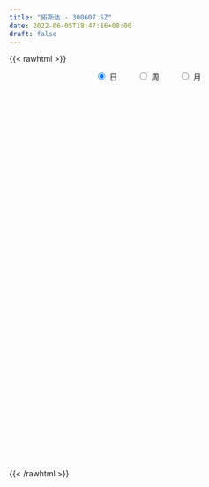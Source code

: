 ```yaml
---
title: "拓斯达 - 300607.SZ"
date: 2022-06-05T18:47:16+08:00
draft: false
---
```

{{< rawhtml >}}
    <div style="text-align: center">
        <label style="padding: 1rem;"><input style="margin-right: .5rem" type="radio" name="period" value="D" checked onclick="period_change(this)">日</label>
        <label style="padding: 1rem;"><input style="margin-right: .5rem" type="radio" name="period" value="W" onclick="period_change(this)">周</label>
        <label style="padding: 1rem;"><input style="margin-right: .5rem" type="radio" name="period" value="M" onclick="period_change(this)">月</label>
    </div>
    <div id="chart" style="height: 700px;"></div> 
    <script type="text/javascript">
        const D_v = [45875.05,29932.14,27222.03,37323.89,32884.27,34648.08,27047.35,37036.57,29377.65,25232.82,18410.12,19019.6,16085.68,53202.33,48019.07,33928.49,28103.37,23051.96,27056.55,30588.66,36885.45,27011.4,22838.82,50662.87,47743.64,63264.99,45124.02,30157.11,47316.41,31063.22,52339.06,84451.31,105655.16,83773.82,84822.72,89439.84,121181.43,120904.7,128708.69,164257.38,136249.02,106558.69,130948.55,108161.76,97863.37,98297.02,77372.71,65424.25,67546.18,69730.81,92471.27,63099.8,51832.57,96812.85,55974.01,64420.19,83681.68,61796.23,65039.86,70920.72,63610.67,93853.36,54411.04,59935.87,45327.36,51873.0,49838.01,52235.76,62062.07,84911.28,124498.53,87904.94,108056.94,93551.26,81972.9,92712.95,115425.81,88116.4,112385.36,58717.34,49387.02,82902.57,47832.52,75350.85,70310.65,59202.25,81162.09,48262.41,43177.82,55003.23,54284.35,40822.93,40063.24,29633.23,66261.24,33794.01,28139.08,37863.82,31731.72,44743.02,54591.93,43455.02,49123.89,36422.45,32026.04,35241.75,27821.65,42263.88,29034.16,35290.79,30288.8,25917.06,118755.26,68508.04,46749.98,57242.35,48633.5,44248.23,44389.69,37379.77,56656.95,40693.28,45578.4,45304.27,47920.33,32556.16,43061.57,34042.2,35305.44,54664.09,37628.32,28489.14,61022.45,36436.64,35273.06,31124.84,91759.9,57192.69,46647.4,28069.96,35274.8,28045.45,97666.61,53964.26,66157.49,62356.79,52917.0,47766.86,76422.18,47035.95,39669.02,60714.83,54922.45,31539.69,29757.2,39471.49,25453.36,32352.26,48784.24,47686.04,55920.91,44769.11,54418.92,65315.78,67870.86,101282.95,121386.7,104188.74,65555.98,80168.85,69440.07,52473.75,67103.17,110033.68,85320.34,59548.36,53705.04,53078.38,64187.58,87472.12,60509.24,96754.8,91620.8,49383.03,44944.63,42403.57,40077.42,80149.64,56232.47,82042.72,61818.52,53587.07,72092.12,66273.96,75909.03,41382.89,36078.83,39264.74,33718.66,43201.47,49181.7,62990.47,28988.3,28434.73,38926.5,22713.15,25925.91,27387.44,21262.6,35620.37,23385.7,17947.49,25528.89,22599.93,23113.0,18367.89,26292.97,24749.29,23086.22,24630.54,18961.91,19487.86,16736.71,33572.29,18902.49,14343.75,16012.57,20547.0,23779.66,20202.86,19008.86,14624.21,50383.2,31762.12,19833.51,18476.02,18133.24,27301.2,29684.94,27893.98,24791.42,18665.6,18808.21,14653.19,17092.93,15859.4,16936.2,13494.76,12038.06,21181.66,25215.32,22472.2,17031.25,16776.91,28384.04,27790.01,21329.74,22827.43,14365.4,17580.21,17696.53,13226.13,13109.45,19164.07,20912.2,22399.74,15382.06,11664.42,15831.7,39132.57,22963.03,29691.49,34634.62,23764.13,44349.29,31976.2,23044.79,26816.15,21576.36,22331.48,44526.27,53626.72,50433.88,41598.18,56396.31,49621.01,38579.54,40391.92,33239.39,36978.8,30358.16,33752.35,32987.35,54724.28,70562.82,44539.85,42897.71,95884.14,90765.39,103944.58,94837.8,70520.0,62818.27,49573.95,47188.19,52904.42,42048.87,46602.21,118784.37,78959.35,77412.58,51148.85,71910.42,269876.14,437508.95,377650.61,225596.27,420350.62,338830.57,314057.57,313377.54,257762.56,163162.6,182389.57,170725.0,127379.41,145389.66,134643.58,147462.2,125931.12,161512.53,123724.71,89333.03,108308.65,48818.17,54150.41,67733.23,73588.59,54525.34,55387.73,37502.05,41766.15,42496.5,35513.98,29024.55,153961.53,95577.24,72938.83,67458.03,56588.84,65625.42,57844.8,42264.62,51578.62,90782.92,137851.36,67174.04,51900.38,63899.76,38179.18,37734.73,46433.1,60993.76,36465.93,104812.84,67196.39,57675.46,69204.13,64717.69,69036.4,67972.49,67037.98,66686.51,79164.0,62669.69,53989.12,72421.6,112924.76,151561.23,72434.87,72658.78,47174.55,72790.48,47164.5,32640.34,49465.21,41975.0,48554.83,69324.69,63348.11,80132.19,60233.61,57620.64,43297.41,50879.79,53079.87,54707.98,30756.43,119184.57,123304.41,75253.76,49759.15,70036.57,55098.96,79308.54,117545.02,76426.59,139064.5,85273.84,77279.48,63637.4,66765.28,56595.78,52883.5,98612.1,36797.02,34028.61,156285.79,42705.07,58382.58,39126.28,32958.34,31249.42,34732.63,32297.82,48035.34,23953.58,25341.81,54394.54,41233.82,21660.63,46625.33,34974.75,37314.82,80124.4,47036.78,42683.1,27467.67,28458.78,32091.87,36264.15,41345.35,42569.83,60570.83,44391.85,40622.65,34624.81,71305.63,85419.07,58389.95,29523.13,40179.19,28764.89,31816.88,43871.48,26827.49,26574.86,30800.71,41717.24,44895.15,43990.44,31173.04,24644.8,19552.03,38639.26,23538.22,56986.61,50656.41,53057.81,29275.92,25579.81,29084.08,38984.57,31007.1,48893.93,75411.61,69224.69,45408.54,52677.68,37184.64,33182.24,31940.71,43736.95,49969.12,31132.87,27112.63,30325.96,26200.68,26866.6,27877.89,32109.02,30967.8,39242.66,23128.56,32837.52,30153.85,31184.06,31911.94,50473.8,59829.94]
const D_histogram = [0.0,0.007019943,0.0237994432,0.2238134739,0.4013212019,0.3407133011,0.272382256,0.0745363782,0.0099311609,0.011781033,-0.0743900146,-0.1631808429,-0.2549689814,-0.2819780067,-0.4494828913,-0.4871969295,-0.6121426426,-0.6695848038,-0.7382537882,-0.6631728831,-0.3963939,-0.1948515011,-0.0736753342,0.0458276924,0.343622432,0.1362486695,-0.0791660965,-0.0762733302,-0.1866926755,-0.2374755376,-0.1653512448,-2.0272988379,-3.0343123571,-3.5255367171,-3.5639617249,-3.3448196472,-2.9687419562,-2.370678513,-1.6702759219,-0.8039832294,-0.2621144019,0.1845352084,0.5502212609,0.6156315782,0.5141680583,0.6083722026,0.7486926776,0.8144055797,0.9033597698,0.9739938415,0.7872681182,0.6929263947,0.6215648038,0.7896545822,0.8872563994,0.9494934587,1.0454028731,1.0541751439,1.0558849602,0.9900451796,0.8288165227,0.5964938526,0.4255183593,0.2409984596,0.0966796937,0.1201967425,0.2276197974,0.3789307193,0.4870509437,0.5657893837,0.7923642585,0.8617914028,0.9541148624,0.9312450053,0.8180198196,0.8213494924,0.9078122798,0.8744919337,0.6669300248,0.4737511679,0.2928907199,-0.0022615527,-0.1410593817,-0.3957070537,-0.5217304597,-0.5299830578,-0.4768185278,-0.4225970301,-0.3351307035,-0.3021242443,-0.2226072161,-0.2018386278,-0.1668288084,-0.1109461877,-0.1818654674,-0.1692235248,-0.1836179468,-0.1167823076,-0.0239687095,0.1179689789,0.3065997477,0.401590607,0.4951743882,0.4548446701,0.4369571777,0.3647929154,0.3279309288,0.1912125786,0.0573496349,-0.0908113492,-0.156997284,-0.1832916806,-0.3091456538,-0.3752277671,-0.4748315265,-0.4997976441,-0.4442637734,-0.3484689762,-0.2169888378,-0.1537789798,-0.0482543067,-0.0141649362,-0.0521316313,-0.1082636881,-0.1336633768,-0.1005120512,-0.1151338073,-0.101233998,-0.0986732912,-0.0482458632,-0.0386349291,-0.014179442,-0.0722904385,-0.1387363401,-0.1817180978,-0.1913712216,-0.0228391206,0.1177671402,0.176433077,0.2115335693,0.2142253046,0.2451140921,0.3514869438,0.3807317158,0.4313472381,0.5127808847,0.4874777323,0.3986802781,0.2725557085,0.1143476122,0.0500004134,0.0190246835,-0.0405081494,-0.0579291648,-0.084924283,-0.1609839398,-0.1651630087,-0.1798527482,-0.0755059467,0.0605002924,0.1573901818,0.1968832533,0.1442752451,0.19591319,0.2369848699,0.3746779597,0.5463522888,0.6250579089,0.6444092676,0.6636423076,0.5781721227,0.5221361379,0.5079943902,0.6141447931,0.6342888992,0.6018533245,0.5087106335,0.4080445562,0.3861439352,0.4432360683,0.4526624515,0.2149833066,-0.0526499882,-0.3019338252,-0.3587582594,-0.379862908,-0.3874559647,-0.1721480891,-0.0520246619,-0.0085884995,0.0132420993,-0.0026181872,-0.1752820945,-0.3780643922,-0.2704204793,-0.2361627354,-0.1923618845,-0.2835597875,-0.2995065127,-0.3880222293,-0.5082019661,-0.6701259073,-0.7237541895,-0.7433345837,-0.7879933759,-0.7689288949,-0.7015126281,-0.5942384023,-0.5319832762,-0.3825717674,-0.2786665553,-0.21830638,-0.1164302225,-0.0063713329,0.0596653761,0.1091901548,0.0765974614,0.0534195365,0.0327686408,0.1066069417,0.120683741,0.1281990291,0.109217528,-0.032201033,-0.1311930721,-0.1400305733,-0.0915785224,-0.0050824642,0.119243281,0.1807187206,0.2489440456,0.2744983549,0.1883790991,0.1461165575,0.0949343994,0.0387137473,-0.0133387559,-0.0868230828,-0.1888357036,-0.2704042329,-0.3285229489,-0.3304959051,-0.2734467353,-0.2366542026,-0.1552352293,-0.0784775211,-0.0340133687,-0.0197016722,-0.0090398736,-0.0254547779,0.0486531765,0.1327455184,0.2068978881,0.2487633181,0.3148553542,0.4130097139,0.4543357637,0.391108833,0.3075309985,0.2340232738,0.1956743743,0.1534850811,0.1401066378,0.1662280949,0.1183562778,0.017412199,-0.0438978522,-0.0483340878,-0.0269910257,0.0866720533,0.1410008457,0.1728396282,0.2287242584,0.2547480049,0.3335010116,0.3344778959,0.3292886723,0.2431749673,0.1760315366,0.1347458673,-0.7187433144,-1.2448637701,-1.5475038066,-1.6740860882,-1.5969045838,-1.4128358517,-1.2562697005,-1.1133513248,-0.9635199226,-0.8265011016,-0.6511196404,-0.4830155079,-0.3227168338,-0.2279467152,-0.2010332777,-0.1608060238,-0.1343978497,0.0341567924,0.2120547169,0.3891906942,0.4822859796,0.582458945,0.6409223374,0.6508484925,0.6436649259,0.6278577324,0.5977467447,0.5448466119,0.5742823002,0.543344308,0.4302763269,0.3447058736,0.3024066104,0.4374521991,0.7272700579,0.8081518334,0.7596527415,0.7508484367,0.6756913502,0.6596246493,0.620583055,0.442690812,0.3175504833,0.1802562026,0.0976517803,0.055348124,-0.0253365088,-0.1072831028,-0.2033493197,-0.2625608904,-0.2330671513,-0.247268748,-0.2550026796,-0.2915195375,-0.2835096662,-0.2754447904,-0.294582014,-0.3290943697,-0.3234592218,-0.3375291124,-0.2986252115,-0.2253244375,-0.1835711351,-0.1576179685,-0.1081077471,0.0603940704,0.1107118491,0.1619216361,0.2112751393,0.2206585372,0.1905929193,0.1739573571,0.143878891,0.143637752,0.0711622503,-0.0971962723,-0.1959898684,-0.2334305359,-0.2471524086,-0.2211126311,-0.1786702289,-0.1258501246,-0.0824092664,-0.0373639026,0.0504451298,0.114390814,0.1584902024,0.2072607988,0.1940270594,0.2168483778,0.201227308,0.2027148435,0.1863059421,0.168688103,0.1419171343,0.1264434977,0.1319754827,0.0881794559,0.1087342574,0.1191579662,0.0949720938,0.0788629579,0.0352957017,0.0054395978,-0.000230027,0.0070049935,0.0174659217,0.0229788325,0.0499379414,0.0486069239,0.0735373804,0.0662284465,0.0325629192,0.0159770069,-0.0031105736,-0.0323311087,-0.04268477,-0.0546128831,-0.0004076964,0.0522028369,0.0798771314,0.0851836729,0.102163454,0.0978952406,0.1045605319,0.1181291886,0.1216424999,0.1560443157,0.1578696133,0.1247811926,0.0801941505,0.0771414377,0.0445844777,0.0283250848,-0.0490454831,-0.0941813038,-0.1158940801,-0.2593695342,-0.3351194758,-0.3751728156,-0.3669231009,-0.3292704925,-0.2756884111,-0.218131616,-0.1797489028,-0.172217303,-0.1559451122,-0.1302248364,-0.0734689325,-0.0338916477,-0.0038881661,0.048544973,0.0706958298,0.0993474429,0.1035417874,0.1244979313,0.1162871362,0.1167638693,0.117289244,0.1169120628,0.0972153607,0.0623914575,0.0108349687,-0.0504457294,-0.0570580644,-0.0487121281,-0.0651404818,-0.0852382079,-0.0776700457,-0.0651065067,-0.0429022298,-0.010616114,0.0097282151,0.031709834,0.0234987865,0.0120566782,-0.0021146151,-0.0236305729,-0.0058104283,0.0197894889,0.0399440497,0.0555379906,0.0411641388,0.0290883871,-0.013527236,-0.0206893618,-0.0173326727,0.0077967866,-0.0096452928,-0.0298597026,-0.0334532572,-0.0333844979,-0.0654093241,-0.0870039638,-0.14029779,-0.202688415,-0.1764270671,-0.1498199446,-0.0908642314,-0.0285563922,0.0179732377,0.06298227,0.1134696968,0.1427876148,0.1627181489,0.1779019001,0.1755073186,0.1675640798,0.1644738315,0.161659764,0.1607123938,0.1663619899,0.1333514446,0.1158266024,0.1112152945,0.0923500074,0.08575072,0.0889045558,0.1009943827,0.1267556333]
const D_fast = [0.0,0.0087749288,0.0315042897,0.2874716889,0.5653097174,0.5898801419,0.5896446608,0.4104328775,0.3483104504,0.3531055808,0.2483370295,0.1187509905,-0.0367793933,-0.1342829202,-0.4141585277,-0.5736717983,-0.851653172,-1.0764915342,-1.3297239656,-1.4204362813,-1.2527557732,-1.0999262496,-0.9971689162,-0.8662089666,-0.4825086189,-0.6558202141,-0.8910265042,-0.9072020705,-1.0642945846,-1.1744463311,-1.1436598496,-3.512432152,-5.2780237605,-6.6506322998,-7.5800477389,-8.197110573,-8.563218371,-8.5578245561,-8.2749909455,-7.6096940603,-7.1333538333,-6.6405704209,-6.1373290531,-5.9180108413,-5.8909323466,-5.6446351517,-5.3171415073,-5.0478272102,-4.7330330777,-4.4189005456,-4.4088092393,-4.3299193642,-4.2458897541,-3.8803863302,-3.5609704132,-3.2613599891,-2.9040998564,-2.6317837997,-2.3661027433,-2.1844312291,-2.1384557552,-2.2216549623,-2.2862508656,-2.4105211504,-2.5306699929,-2.4771037585,-2.3127757542,-2.0667321526,-1.8368491922,-1.6166634063,-1.1919974668,-0.9071224719,-0.5762702967,-0.3663289025,-0.2750491332,-0.0663820874,0.24703377,0.4323364074,0.3915070046,0.3167659397,0.2091281717,-0.0865894891,-0.2606521635,-0.6142265989,-0.8706826198,-1.0114309824,-1.0774710844,-1.1288988442,-1.1252151934,-1.1677397953,-1.1438745712,-1.1735656398,-1.1802630225,-1.1521169488,-1.2685025953,-1.2981665339,-1.3584654426,-1.3208253803,-1.2340039596,-1.0625740265,-0.7972933207,-0.6019048097,-0.3845274315,-0.3111459821,-0.21979418,-0.2007602134,-0.1556394679,-0.2445546734,-0.3640802084,-0.5349440298,-0.6403792856,-0.7124966023,-0.9156369889,-1.0755260441,-1.2938376851,-1.4437532137,-1.4992852864,-1.4906077332,-1.4133748043,-1.3886096913,-1.2951485948,-1.2646004584,-1.3156000613,-1.3987980402,-1.457613573,-1.4495902603,-1.4929954681,-1.5044041584,-1.5265117743,-1.4881458122,-1.4881936104,-1.4672829837,-1.5434665899,-1.6445965765,-1.7330078587,-1.7905037879,-1.627681467,-1.4576334211,-1.3548592151,-1.2668753305,-1.210627269,-1.1184599585,-0.9242153709,-0.7997876699,-0.6413353381,-0.4317064703,-0.3351401896,-0.3242675743,-0.3822532168,-0.51187441,-0.5637215054,-0.5899410645,-0.6596009348,-0.6915042413,-0.7397304303,-0.856036072,-0.9015058931,-0.9611588196,-0.8756885048,-0.7245571927,-0.5883197578,-0.4996058729,-0.5161450699,-0.4155288275,-0.3152109301,-0.0838483503,0.2244140509,0.4593841482,0.6398378238,0.8249814407,0.8840542865,0.9585523362,1.0714091861,1.3310957872,1.5098121181,1.6278398746,1.6618748419,1.6632199036,1.7378552664,1.9057564166,2.0283484127,1.8444150944,1.5636193026,1.2388520093,1.0923380102,0.9762676347,0.8718105868,1.0440814401,1.1511987019,1.1924877394,1.217628863,1.2011140297,0.9846295987,0.687331203,0.727369996,0.7025870562,0.698297436,0.5362095861,0.4453862327,0.2598649588,0.0126347305,-0.3168206875,-0.5513875171,-0.7568015573,-0.9984586934,-1.1716264361,-1.2795883264,-1.3208737011,-1.3916143941,-1.3378458271,-1.3036072538,-1.2978236736,-1.2250550717,-1.1165890153,-1.0356359623,-0.9588136449,-0.972256973,-0.9820800137,-0.9945387492,-0.894048713,-0.8498009784,-0.8102359331,-0.8019130521,-0.9513818713,-1.0831721785,-1.127017323,-1.1014599027,-1.0162344605,-0.8620978951,-0.7554427753,-0.624981439,-0.5308025409,-0.5698270219,-0.5755604242,-0.6030089824,-0.6495511977,-0.7049383898,-0.8001284875,-0.9493500342,-1.0985196217,-1.2387690749,-1.3233660074,-1.3346785215,-1.3570495393,-1.3144393734,-1.2573010454,-1.2213402352,-1.2119539567,-1.2035521265,-1.2263307253,-1.1400594768,-1.0227807553,-0.8969039136,-0.792847654,-0.6480417793,-0.4466349912,-0.2917250005,-0.257174723,-0.2638698078,-0.2788717141,-0.2683020199,-0.2721200428,-0.2504718267,-0.1827933459,-0.2010760935,-0.2976671226,-0.3699516369,-0.3864713944,-0.3718760888,-0.2365449965,-0.1469659926,-0.071917303,0.0411483917,0.1308591395,0.2929873991,0.3775837574,0.4547167018,0.4293967387,0.4062611921,0.3986619897,-0.6345130207,-1.4718494189,-2.161365407,-2.7064692107,-3.0285138522,-3.197654083,-3.3551553569,-3.4905748125,-3.5816233909,-3.6512298453,-3.6386282943,-3.5912780387,-3.511658573,-3.4738751333,-3.4972200152,-3.4971942672,-3.5043855556,-3.3272917154,-3.0963801117,-2.8219464607,-2.6082796805,-2.3624919789,-2.1437980021,-1.9711597239,-1.817427059,-1.6762698194,-1.5569441209,-1.4736326008,-1.3006263375,-1.1957282526,-1.201227152,-1.2006211369,-1.1673187474,-0.922910109,-0.4512747358,-0.168355002,-0.0269409085,0.1519668959,0.245732647,0.3945721084,0.5106762778,0.4434567378,0.39770403,0.3054737999,0.2472823228,0.2188156974,0.1317969374,0.0230295677,-0.1238739791,-0.2487257725,-0.2774988211,-0.3535176048,-0.4250022063,-0.5343989487,-0.5972664938,-0.6580628156,-0.7508455428,-0.8676314909,-0.9428611484,-1.0413133171,-1.0770657192,-1.0600960545,-1.0642355359,-1.0776868614,-1.0552035767,-0.8716032417,-0.7936075007,-0.7019173047,-0.5997450166,-0.5351969845,-0.5176143726,-0.4907605954,-0.4848693388,-0.4492010398,-0.5038859789,-0.6965435696,-0.8443346328,-0.9401329343,-1.0156429092,-1.0448812894,-1.0471064444,-1.0257488713,-1.0029103297,-0.9672059416,-0.8667856267,-0.774242239,-0.6905203,-0.589934504,-0.5546614785,-0.4776280657,-0.4429423084,-0.390776062,-0.360608478,-0.3360542913,-0.3273459765,-0.3112087386,-0.2726828829,-0.2944340457,-0.2466956798,-0.2064824795,-0.2069253284,-0.2033187249,-0.2380620557,-0.2665582601,-0.2722853917,-0.2632991228,-0.2484717141,-0.2372140952,-0.1977705009,-0.1869497875,-0.1436349859,-0.1343868082,-0.1599116056,-0.1725032662,-0.1923684902,-0.2296718025,-0.2506966562,-0.27627799,-0.2221747275,-0.156513485,-0.1088699077,-0.0822674479,-0.0397468033,-0.0195412066,0.0132642177,0.0563651716,0.0902891079,0.1637020026,0.2049947036,0.2031015809,0.1785630765,0.1947957231,0.1733848825,0.1642067609,0.0745748221,0.0058936755,-0.0447926208,-0.2531104584,-0.412640269,-0.5464868126,-0.6299678732,-0.6746328879,-0.6899729093,-0.6869490182,-0.6935035307,-0.7290262567,-0.7517403439,-0.7585762772,-0.7201876065,-0.6890832336,-0.6600517935,-0.5954824111,-0.5556575969,-0.5021691231,-0.4720893317,-0.4200087051,-0.399147716,-0.3694800156,-0.3396323299,-0.3107814954,-0.3061743574,-0.3254003962,-0.3742481428,-0.4481402732,-0.4690171244,-0.47284922,-0.5055626942,-0.5469699723,-0.5588193215,-0.5625324091,-0.5510536897,-0.5214216024,-0.4986452195,-0.4687361421,-0.4710724929,-0.4795004317,-0.4942003788,-0.5216239798,-0.5052564423,-0.4747091529,-0.4445685797,-0.4150901411,-0.4191729583,-0.4239766132,-0.4699740453,-0.4823085115,-0.4832849906,-0.4562063347,-0.4760597372,-0.5037390727,-0.5156959416,-0.5239733067,-0.5723504639,-0.6156960947,-0.7040643684,-0.8171270971,-0.834972516,-0.8458203796,-0.8095807242,-0.7544119831,-0.7033890437,-0.642634444,-0.563779593,-0.4987647713,-0.4381547,-0.3784954737,-0.3370132255,-0.3030654445,-0.2650372349,-0.2274363614,-0.1882056331,-0.1409655396,-0.1406382237,-0.1292064152,-0.1060138996,-0.1017916848,-0.0869532922,-0.0615733174,-0.0242348949,0.0332152641]
const D_slow = [0.0,0.0017549858,0.0077048466,0.063658215,0.1639885155,0.2491668408,0.3172624048,0.3358964993,0.3383792896,0.3413245478,0.3227270441,0.2819318334,0.2181895881,0.1476950864,0.0353243636,-0.0864748688,-0.2395105294,-0.4069067304,-0.5914701774,-0.7572633982,-0.8563618732,-0.9050747485,-0.923493582,-0.9120366589,-0.8261310509,-0.7920688836,-0.8118604077,-0.8309287403,-0.8776019091,-0.9369707935,-0.9783086047,-1.4851333142,-2.2437114035,-3.1250955827,-4.016086014,-4.8522909258,-5.5944764148,-6.1871460431,-6.6047150235,-6.8057108309,-6.8712394314,-6.8251056293,-6.687550314,-6.5336424195,-6.4051004049,-6.2530073543,-6.0658341849,-5.8622327899,-5.6363928475,-5.3928943871,-5.1960773576,-5.0228457589,-4.8674545579,-4.6700409124,-4.4482268125,-4.2108534479,-3.9495027296,-3.6859589436,-3.4219877035,-3.1744764086,-2.967272278,-2.8181488148,-2.711769225,-2.6515196101,-2.6273496866,-2.597300501,-2.5403955517,-2.4456628718,-2.3239001359,-2.18245279,-1.9843617254,-1.7689138747,-1.5303851591,-1.2975739078,-1.0930689529,-0.8877315798,-0.6607785098,-0.4421555264,-0.2754230202,-0.1569852282,-0.0837625482,-0.0843279364,-0.1195927818,-0.2185195452,-0.3489521602,-0.4814479246,-0.6006525566,-0.7063018141,-0.79008449,-0.865615551,-0.9212673551,-0.971727012,-1.0134342141,-1.041170761,-1.0866371279,-1.1289430091,-1.1748474958,-1.2040430727,-1.2100352501,-1.1805430054,-1.1038930684,-1.0034954167,-0.8797018197,-0.7659906521,-0.6567513577,-0.5655531289,-0.4835703967,-0.435767252,-0.4214298433,-0.4441326806,-0.4833820016,-0.5292049217,-0.6064913352,-0.700298277,-0.8190061586,-0.9439555696,-1.055021513,-1.142138757,-1.1963859665,-1.2348307114,-1.2468942881,-1.2504355222,-1.26346843,-1.290534352,-1.3239501962,-1.349078209,-1.3778616609,-1.4031701604,-1.4278384832,-1.439899949,-1.4495586812,-1.4531035417,-1.4711761514,-1.5058602364,-1.5512897608,-1.5991325663,-1.6048423464,-1.5754005613,-1.5312922921,-1.4784088998,-1.4248525736,-1.3635740506,-1.2757023147,-1.1805193857,-1.0726825762,-0.944487355,-0.8226179219,-0.7229478524,-0.6548089253,-0.6262220222,-0.6137219189,-0.608965748,-0.6190927853,-0.6335750765,-0.6548061473,-0.6950521322,-0.7363428844,-0.7813060714,-0.8001825581,-0.785057485,-0.7457099396,-0.6964891262,-0.660420315,-0.6114420175,-0.5521958,-0.4585263101,-0.3219382379,-0.1656737607,-0.0045714438,0.1613391331,0.3058821638,0.4364161983,0.5634147958,0.7169509941,0.8755232189,1.02598655,1.1531642084,1.2551753475,1.3517113312,1.4625203483,1.5756859612,1.6294317878,1.6162692908,1.5407858345,1.4510962696,1.3561305427,1.2592665515,1.2162295292,1.2032233637,1.2010762389,1.2043867637,1.2037322169,1.1599116933,1.0653955952,0.9977904754,0.9387497915,0.8906593204,0.8197693736,0.7448927454,0.6478871881,0.5208366965,0.3533052197,0.1723666724,-0.0134669736,-0.2104653175,-0.4026975413,-0.5780756983,-0.7266352988,-0.8596311179,-0.9552740597,-1.0249406986,-1.0795172936,-1.1086248492,-1.1102176824,-1.0953013384,-1.0680037997,-1.0488544344,-1.0354995502,-1.02730739,-1.0006556546,-0.9704847194,-0.9384349621,-0.9111305801,-0.9191808384,-0.9519791064,-0.9869867497,-1.0098813803,-1.0111519963,-0.9813411761,-0.9361614959,-0.8739254846,-0.8053008958,-0.758206121,-0.7216769817,-0.6979433818,-0.688264945,-0.691599634,-0.7133054047,-0.7605143306,-0.8281153888,-0.910246126,-0.9928701023,-1.0612317861,-1.1203953368,-1.1592041441,-1.1788235243,-1.1873268665,-1.1922522846,-1.194512253,-1.2008759474,-1.1887126533,-1.1555262737,-1.1038018017,-1.0416109721,-0.9628971336,-0.8596447051,-0.7460607642,-0.6482835559,-0.5714008063,-0.5128949879,-0.4639763943,-0.425605124,-0.3905784645,-0.3490214408,-0.3194323713,-0.3150793216,-0.3260537846,-0.3381373066,-0.344885063,-0.3232170497,-0.2879668383,-0.2447569312,-0.1875758666,-0.1238888654,-0.0405136125,0.0431058615,0.1254280295,0.1862217714,0.2302296555,0.2639161224,0.0842302937,-0.2269856488,-0.6138616004,-1.0323831225,-1.4316092684,-1.7848182314,-2.0988856565,-2.3772234877,-2.6181034683,-2.8247287437,-2.9875086538,-3.1082625308,-3.1889417392,-3.2459284181,-3.2961867375,-3.3363882434,-3.3699877059,-3.3614485078,-3.3084348285,-3.211137155,-3.0905656601,-2.9449509239,-2.7847203395,-2.6220082164,-2.4610919849,-2.3041275518,-2.1546908656,-2.0184792127,-1.8749086376,-1.7390725606,-1.6315034789,-1.5453270105,-1.4697253579,-1.3603623081,-1.1785447936,-0.9765068353,-0.7865936499,-0.5988815408,-0.4299587032,-0.2650525409,-0.1099067771,0.0007659259,0.0801535467,0.1252175973,0.1496305424,0.1634675734,0.1571334462,0.1303126705,0.0794753406,0.013835118,-0.0444316698,-0.1062488568,-0.1699995267,-0.2428794111,-0.3137568277,-0.3826180253,-0.4562635288,-0.5385371212,-0.6194019266,-0.7037842047,-0.7784405076,-0.834771617,-0.8806644008,-0.9200688929,-0.9470958297,-0.9319973121,-0.9043193498,-0.8638389408,-0.8110201559,-0.7558555216,-0.7082072918,-0.6647179525,-0.6287482298,-0.5928387918,-0.5750482292,-0.5993472973,-0.6483447644,-0.7067023984,-0.7684905006,-0.8237686583,-0.8684362155,-0.8998987467,-0.9205010633,-0.929842039,-0.9172307565,-0.888633053,-0.8490105024,-0.7971953027,-0.7486885379,-0.6944764434,-0.6441696164,-0.5934909056,-0.54691442,-0.5047423943,-0.4692631107,-0.4376522363,-0.4046583656,-0.3826135016,-0.3554299373,-0.3256404457,-0.3018974223,-0.2821816828,-0.2733577574,-0.2719978579,-0.2720553647,-0.2703041163,-0.2659376358,-0.2601929277,-0.2477084423,-0.2355567114,-0.2171723663,-0.2006152547,-0.1924745249,-0.1884802731,-0.1892579165,-0.1973406937,-0.2080118862,-0.221665107,-0.2217670311,-0.2087163219,-0.188747039,-0.1674511208,-0.1419102573,-0.1174364472,-0.0912963142,-0.061764017,-0.031353392,0.0076576869,0.0471250902,0.0783203884,0.098368926,0.1176542854,0.1288004048,0.135881676,0.1236203053,0.1000749793,0.0711014593,0.0062590758,-0.0775207932,-0.1713139971,-0.2630447723,-0.3453623954,-0.4142844982,-0.4688174022,-0.5137546279,-0.5568089537,-0.5957952317,-0.6283514408,-0.6467186739,-0.6551915859,-0.6561636274,-0.6440273841,-0.6263534267,-0.601516566,-0.5756311191,-0.5445066363,-0.5154348523,-0.4862438849,-0.4569215739,-0.4276935582,-0.403389718,-0.3877918537,-0.3850831115,-0.3976945438,-0.4119590599,-0.424137092,-0.4404222124,-0.4617317644,-0.4811492758,-0.4974259025,-0.5081514599,-0.5108054884,-0.5083734346,-0.5004459761,-0.4945712795,-0.4915571099,-0.4920857637,-0.4979934069,-0.499446014,-0.4944986418,-0.4845126294,-0.4706281317,-0.460337097,-0.4530650003,-0.4564468093,-0.4616191497,-0.4659523179,-0.4640031212,-0.4664144444,-0.4738793701,-0.4822426844,-0.4905888088,-0.5069411399,-0.5286921308,-0.5637665783,-0.6144386821,-0.6585454489,-0.696000435,-0.7187164929,-0.7258555909,-0.7213622815,-0.705616714,-0.6772492898,-0.6415523861,-0.6008728489,-0.5563973738,-0.5125205442,-0.4706295242,-0.4295110664,-0.3890961254,-0.3489180269,-0.3073275294,-0.2739896683,-0.2450330177,-0.2172291941,-0.1941416922,-0.1727040122,-0.1504778733,-0.1252292776,-0.0935403692]
const D_data = [['2020-05-13', 69.79, 74.69, 69.57, 75.7],['2020-05-14', 73.95, 74.8, 73.1, 75.19],['2020-05-15', 74.5, 75.0, 74.11, 75.97],['2020-05-18', 76.36, 77.99, 74.18, 79.56],['2020-05-19', 78.0, 79.0, 77.42, 80.33],['2020-05-20', 78.78, 76.66, 76.0, 78.78],['2020-05-21', 76.71, 76.5, 76.02, 78.08],['2020-05-22', 76.57, 74.34, 73.5, 77.35],['2020-05-25', 74.58, 75.38, 74.34, 76.82],['2020-05-26', 75.88, 76.1, 74.0, 76.38],['2020-05-27', 75.93, 74.79, 74.27, 76.62],['2020-05-28', 74.51, 74.23, 72.72, 74.93],['2020-05-29', 73.95, 73.57, 73.18, 74.07],['2020-06-01', 73.58, 73.87, 73.4, 75.31],['2020-06-02', 74.0, 71.3, 70.2, 75.0],['2020-06-03', 71.19, 71.99, 70.62, 72.18],['2020-06-04', 72.28, 69.99, 69.38, 72.47],['2020-06-05', 70.1, 69.78, 68.7, 70.42],['2020-06-08', 69.89, 68.66, 68.17, 70.33],['2020-06-09', 69.0, 69.82, 68.11, 70.8],['2020-06-10', 70.66, 72.61, 70.0, 73.1],['2020-06-11', 72.62, 72.7, 71.43, 72.9],['2020-06-12', 70.88, 72.33, 70.23, 73.25],['2020-06-15', 71.98, 72.82, 71.98, 75.74],['2020-06-16', 73.91, 76.22, 73.75, 76.3],['2020-06-17', 76.19, 70.21, 69.8, 76.2],['2020-06-18', 70.15, 68.87, 68.26, 71.3],['2020-06-19', 69.91, 70.85, 68.86, 71.3],['2020-06-22', 70.8, 68.91, 68.06, 71.28],['2020-06-23', 68.6, 68.92, 68.6, 69.5],['2020-06-24', 69.7, 70.22, 68.85, 70.79],['2020-06-29', 38.57, 40.06, 37.63, 40.48],['2020-06-30', 40.2, 40.69, 40.2, 42.45],['2020-07-01', 40.79, 40.07, 39.06, 41.48],['2020-07-02', 40.3, 40.95, 39.51, 41.66],['2020-07-03', 41.42, 41.26, 40.81, 42.23],['2020-07-06', 41.55, 41.56, 40.78, 42.4],['2020-07-07', 41.56, 44.0, 41.4, 44.44],['2020-07-08', 44.0, 46.27, 43.23, 47.05],['2020-07-09', 47.69, 50.65, 47.18, 50.85],['2020-07-10', 49.8, 49.0, 48.04, 50.46],['2020-07-13', 48.99, 49.48, 48.59, 49.79],['2020-07-14', 49.48, 50.0, 47.99, 51.96],['2020-07-15', 50.65, 46.93, 46.5, 50.65],['2020-07-16', 46.6, 44.27, 44.0, 48.45],['2020-07-17', 44.2, 46.25, 44.2, 47.25],['2020-07-20', 47.55, 47.13, 46.06, 47.88],['2020-07-21', 47.25, 46.53, 45.76, 47.28],['2020-07-22', 47.29, 47.11, 46.0, 47.47],['2020-07-23', 46.5, 47.28, 45.1, 47.41],['2020-07-24', 46.93, 43.69, 43.34, 47.15],['2020-07-27', 43.62, 43.95, 43.62, 45.2],['2020-07-28', 44.39, 43.61, 43.13, 44.78],['2020-07-29', 43.8, 46.76, 43.8, 46.83],['2020-07-30', 47.4, 46.62, 46.46, 47.4],['2020-07-31', 46.44, 46.73, 46.05, 47.41],['2020-08-03', 47.2, 47.8, 46.66, 48.39],['2020-08-04', 47.99, 47.29, 46.92, 48.27],['2020-08-05', 47.23, 47.57, 46.87, 47.99],['2020-08-06', 47.5, 46.9, 45.59, 47.8],['2020-08-07', 46.37, 45.38, 44.8, 47.19],['2020-08-10', 43.6, 43.58, 42.43, 44.26],['2020-08-11', 43.11, 43.27, 43.11, 44.78],['2020-08-12', 43.52, 42.02, 41.1, 43.6],['2020-08-13', 42.24, 41.39, 41.18, 42.8],['2020-08-14', 41.69, 42.88, 41.41, 42.88],['2020-08-17', 42.97, 44.06, 42.6, 44.27],['2020-08-18', 43.9, 45.2, 43.73, 45.31],['2020-08-19', 45.56, 45.37, 44.82, 46.1],['2020-08-20', 45.3, 45.61, 44.33, 46.11],['2020-08-21', 45.61, 48.54, 45.61, 49.22],['2020-08-24', 48.8, 47.77, 46.7, 49.5],['2020-08-25', 47.56, 48.99, 46.76, 50.46],['2020-08-26', 48.7, 48.29, 47.58, 50.42],['2020-08-27', 48.0, 47.32, 47.07, 48.57],['2020-08-28', 47.88, 49.0, 47.4, 49.49],['2020-08-31', 50.15, 50.87, 49.15, 52.45],['2020-09-01', 50.2, 50.15, 49.34, 51.3],['2020-09-02', 50.11, 47.88, 46.3, 50.11],['2020-09-03', 47.95, 47.4, 46.81, 48.42],['2020-09-04', 46.4, 46.83, 46.13, 47.22],['2020-09-07', 46.57, 44.21, 44.09, 47.2],['2020-09-08', 44.79, 44.92, 43.65, 45.1],['2020-09-09', 44.27, 42.16, 41.78, 44.35],['2020-09-10', 43.34, 42.33, 42.08, 43.58],['2020-09-11', 41.94, 42.96, 41.61, 43.25],['2020-09-14', 43.1, 43.37, 42.3, 44.43],['2020-09-15', 43.0, 43.22, 42.66, 43.66],['2020-09-16', 43.22, 43.61, 43.05, 43.95],['2020-09-17', 43.38, 42.88, 42.0, 43.5],['2020-09-18', 42.73, 43.43, 42.32, 43.68],['2020-09-21', 44.28, 42.66, 42.66, 44.28],['2020-09-22', 42.11, 42.7, 42.02, 43.57],['2020-09-23', 42.81, 42.95, 42.36, 43.15],['2020-09-24', 42.62, 41.05, 40.88, 42.92],['2020-09-25', 41.38, 41.64, 41.03, 41.97],['2020-09-28', 41.75, 40.99, 40.98, 41.99],['2020-09-29', 41.35, 41.86, 41.12, 42.11],['2020-09-30', 42.01, 42.39, 41.93, 42.95],['2020-10-09', 42.88, 43.51, 42.6, 43.58],['2020-10-12', 43.85, 45.0, 43.6, 45.0],['2020-10-13', 44.89, 44.73, 44.21, 45.19],['2020-10-14', 44.66, 45.45, 44.4, 45.69],['2020-10-15', 45.39, 44.18, 44.17, 45.39],['2020-10-16', 44.12, 44.56, 43.78, 44.72],['2020-10-19', 44.61, 43.87, 43.8, 45.29],['2020-10-20', 44.0, 44.22, 43.71, 44.39],['2020-10-21', 44.09, 42.64, 42.41, 44.37],['2020-10-22', 42.41, 41.98, 41.6, 42.66],['2020-10-23', 42.12, 40.96, 40.88, 42.55],['2020-10-26', 40.9, 41.24, 40.24, 41.58],['2020-10-27', 41.03, 41.28, 40.75, 41.5],['2020-10-28', 41.03, 39.34, 37.0, 41.2],['2020-10-29', 38.66, 39.2, 38.5, 39.8],['2020-10-30', 39.1, 37.88, 37.88, 39.48],['2020-11-02', 37.97, 37.96, 37.41, 38.58],['2020-11-03', 37.96, 38.53, 37.8, 38.81],['2020-11-04', 38.55, 38.97, 38.45, 39.63],['2020-11-05', 39.0, 39.64, 39.0, 39.84],['2020-11-06', 39.89, 38.99, 38.51, 39.95],['2020-11-09', 39.09, 39.72, 38.8, 39.92],['2020-11-10', 40.0, 39.0, 38.81, 40.01],['2020-11-11', 39.18, 37.88, 37.75, 39.3],['2020-11-12', 38.19, 37.15, 36.94, 38.38],['2020-11-13', 37.0, 37.03, 36.2, 37.47],['2020-11-16', 37.15, 37.5, 36.51, 37.51],['2020-11-17', 38.0, 36.67, 36.23, 38.0],['2020-11-18', 36.88, 36.74, 36.36, 37.34],['2020-11-19', 36.71, 36.36, 36.01, 36.75],['2020-11-20', 36.36, 36.84, 35.91, 37.1],['2020-11-23', 36.8, 36.25, 35.92, 36.81],['2020-11-24', 36.26, 36.3, 36.12, 36.8],['2020-11-25', 36.32, 34.93, 34.9, 36.5],['2020-11-26', 34.8, 34.19, 33.91, 35.03],['2020-11-27', 34.5, 33.84, 33.25, 34.55],['2020-11-30', 33.8, 33.74, 33.35, 34.26],['2020-12-01', 33.74, 36.09, 33.67, 36.88],['2020-12-02', 36.3, 36.39, 35.78, 36.67],['2020-12-03', 36.4, 35.8, 35.45, 36.4],['2020-12-04', 35.81, 35.7, 35.48, 36.0],['2020-12-07', 36.11, 35.36, 35.3, 36.33],['2020-12-08', 35.35, 35.79, 35.32, 36.28],['2020-12-09', 35.73, 37.16, 35.35, 37.69],['2020-12-10', 36.9, 36.68, 36.37, 37.14],['2020-12-11', 36.75, 37.33, 36.51, 37.49],['2020-12-14', 37.33, 38.31, 36.83, 38.64],['2020-12-15', 38.31, 37.4, 37.0, 38.31],['2020-12-16', 37.49, 36.54, 36.21, 37.49],['2020-12-17', 36.61, 35.66, 33.7, 36.61],['2020-12-18', 35.41, 34.55, 34.52, 35.54],['2020-12-21', 34.55, 35.1, 33.81, 35.28],['2020-12-22', 35.09, 35.2, 34.66, 36.76],['2020-12-23', 35.18, 34.5, 34.28, 35.72],['2020-12-24', 34.55, 34.69, 34.06, 35.4],['2020-12-25', 34.29, 34.3, 33.83, 34.66],['2020-12-28', 34.58, 33.21, 33.11, 34.58],['2020-12-29', 33.21, 33.66, 32.9, 34.11],['2020-12-30', 33.38, 33.23, 33.07, 33.74],['2020-12-31', 33.23, 34.75, 33.04, 35.28],['2021-01-04', 34.94, 35.68, 34.6, 35.7],['2021-01-05', 35.81, 35.8, 35.41, 36.66],['2021-01-06', 35.51, 35.49, 35.02, 35.96],['2021-01-07', 35.96, 34.34, 33.89, 35.96],['2021-01-08', 34.18, 35.69, 33.82, 36.25],['2021-01-11', 35.96, 35.9, 35.47, 36.68],['2021-01-12', 35.95, 37.77, 35.68, 37.87],['2021-01-13', 37.8, 39.35, 37.36, 39.93],['2021-01-14', 39.59, 39.3, 39.06, 40.75],['2021-01-15', 39.3, 39.32, 38.57, 39.94],['2021-01-18', 39.58, 39.96, 38.51, 40.47],['2021-01-19', 40.4, 39.0, 38.68, 40.97],['2021-01-20', 39.0, 39.48, 38.41, 39.86],['2021-01-21', 39.61, 40.3, 39.49, 40.6],['2021-01-22', 40.75, 42.6, 40.56, 44.27],['2021-01-25', 42.61, 42.48, 41.06, 43.66],['2021-01-26', 42.2, 42.42, 41.31, 42.47],['2021-01-27', 41.93, 41.92, 40.79, 42.41],['2021-01-28', 41.37, 41.84, 41.1, 42.78],['2021-01-29', 42.16, 43.0, 41.46, 43.2],['2021-02-01', 43.3, 44.62, 43.0, 45.0],['2021-02-02', 45.2, 44.78, 44.01, 45.42],['2021-02-03', 44.6, 41.56, 41.4, 44.6],['2021-02-04', 41.0, 40.11, 39.3, 42.5],['2021-02-05', 40.09, 39.02, 39.0, 41.11],['2021-02-08', 38.86, 40.55, 38.28, 40.84],['2021-02-09', 40.55, 40.69, 39.81, 40.91],['2021-02-10', 40.54, 40.66, 39.8, 41.11],['2021-02-18', 41.95, 43.97, 41.13, 44.3],['2021-02-19', 43.97, 43.77, 42.52, 44.25],['2021-02-22', 43.54, 43.4, 42.81, 45.68],['2021-02-23', 43.0, 43.48, 42.5, 44.98],['2021-02-24', 43.97, 43.2, 42.51, 44.66],['2021-02-25', 43.73, 40.82, 40.61, 43.88],['2021-02-26', 40.2, 39.36, 38.87, 40.6],['2021-03-01', 40.02, 42.88, 39.81, 43.25],['2021-03-02', 42.6, 42.28, 41.69, 43.0],['2021-03-03', 42.2, 42.57, 41.28, 42.79],['2021-03-04', 41.99, 40.68, 40.5, 42.05],['2021-03-05', 40.15, 41.21, 39.98, 41.93],['2021-03-08', 41.79, 39.84, 39.75, 41.96],['2021-03-09', 40.0, 38.6, 37.68, 40.44],['2021-03-10', 39.3, 36.9, 36.7, 39.34],['2021-03-11', 37.1, 37.15, 36.85, 37.79],['2021-03-12', 37.33, 36.8, 36.61, 37.66],['2021-03-15', 36.59, 35.68, 35.21, 36.59],['2021-03-16', 35.74, 35.74, 35.4, 36.31],['2021-03-17', 35.66, 35.92, 35.02, 36.1],['2021-03-18', 36.1, 36.28, 35.65, 36.45],['2021-03-19', 35.95, 35.61, 35.35, 35.98],['2021-03-22', 35.99, 36.78, 35.67, 37.44],['2021-03-23', 36.95, 36.49, 36.11, 37.1],['2021-03-24', 36.18, 36.04, 35.81, 36.7],['2021-03-25', 36.2, 36.71, 36.07, 37.28],['2021-03-26', 36.76, 37.18, 36.7, 37.5],['2021-03-29', 37.11, 36.97, 36.78, 37.43],['2021-03-30', 37.02, 36.99, 36.73, 37.38],['2021-03-31', 36.97, 35.93, 35.88, 36.98],['2021-04-01', 35.89, 35.8, 35.12, 36.1],['2021-04-02', 35.9, 35.6, 35.39, 35.9],['2021-04-06', 35.6, 36.84, 35.6, 36.85],['2021-04-07', 36.84, 36.28, 35.99, 37.0],['2021-04-08', 36.3, 36.22, 35.91, 36.7],['2021-04-09', 36.35, 35.82, 35.71, 36.35],['2021-04-12', 35.9, 33.75, 33.75, 36.0],['2021-04-13', 33.8, 33.43, 33.32, 34.0],['2021-04-14', 33.48, 34.02, 33.43, 34.14],['2021-04-15', 34.09, 34.61, 33.63, 34.68],['2021-04-16', 34.66, 35.27, 34.36, 35.68],['2021-04-19', 35.44, 36.22, 35.31, 36.37],['2021-04-20', 36.0, 35.92, 35.91, 36.59],['2021-04-21', 35.95, 36.4, 35.6, 36.6],['2021-04-22', 36.4, 36.21, 36.02, 36.5],['2021-04-23', 35.8, 34.72, 33.8, 35.8],['2021-04-26', 34.72, 34.95, 34.52, 36.14],['2021-04-27', 35.0, 34.58, 34.18, 35.21],['2021-04-28', 34.43, 34.18, 33.78, 34.71],['2021-04-29', 34.08, 33.85, 33.8, 34.37],['2021-04-30', 34.29, 33.1, 33.03, 34.29],['2021-05-06', 33.1, 32.05, 31.88, 33.24],['2021-05-07', 32.0, 31.51, 31.4, 32.4],['2021-05-10', 31.51, 31.06, 30.33, 31.52],['2021-05-11', 30.82, 31.2, 30.55, 31.26],['2021-05-12', 31.0, 31.7, 30.68, 31.76],['2021-05-13', 31.57, 31.34, 30.8, 31.86],['2021-05-14', 31.53, 31.9, 31.48, 32.09],['2021-05-17', 32.14, 32.01, 31.8, 32.39],['2021-05-18', 31.85, 31.72, 30.8, 31.95],['2021-05-19', 31.6, 31.31, 31.2, 31.72],['2021-05-20', 31.49, 31.15, 31.06, 31.57],['2021-05-21', 31.1, 30.61, 30.59, 31.35],['2021-05-24', 30.46, 31.74, 30.4, 32.14],['2021-05-25', 31.82, 32.2, 31.63, 32.34],['2021-05-26', 32.03, 32.48, 32.0, 32.49],['2021-05-27', 32.5, 32.42, 32.27, 32.83],['2021-05-28', 32.49, 33.1, 32.36, 33.66],['2021-05-31', 33.27, 34.11, 33.03, 34.36],['2021-06-01', 34.35, 34.01, 33.58, 34.38],['2021-06-02', 34.06, 32.88, 32.77, 34.06],['2021-06-03', 32.85, 32.42, 32.41, 33.25],['2021-06-04', 32.42, 32.26, 32.11, 32.73],['2021-06-07', 32.25, 32.5, 32.19, 32.88],['2021-06-08', 32.5, 32.31, 32.2, 32.65],['2021-06-09', 32.32, 32.58, 32.17, 32.73],['2021-06-10', 32.58, 33.18, 32.36, 33.26],['2021-06-11', 33.34, 32.26, 32.24, 33.36],['2021-06-15', 32.31, 31.2, 31.0, 32.42],['2021-06-16', 31.15, 31.2, 30.81, 31.5],['2021-06-17', 31.2, 31.65, 31.2, 31.75],['2021-06-18', 31.68, 31.94, 31.45, 31.97],['2021-06-21', 31.9, 33.44, 31.8, 33.6],['2021-06-22', 33.49, 33.2, 32.94, 33.56],['2021-06-23', 33.22, 33.24, 33.1, 33.77],['2021-06-24', 33.3, 33.91, 33.18, 34.03],['2021-06-25', 34.0, 33.93, 33.62, 34.15],['2021-06-28', 34.0, 35.1, 33.89, 35.26],['2021-06-29', 35.19, 34.61, 34.55, 35.62],['2021-06-30', 34.6, 34.8, 34.56, 35.29],['2021-07-01', 34.9, 33.79, 33.78, 34.9],['2021-07-02', 33.57, 33.81, 33.31, 34.48],['2021-07-05', 34.02, 34.0, 33.71, 34.38],['2021-07-06', 21.3, 21.18, 20.93, 21.66],['2021-07-07', 21.0, 20.74, 20.5, 21.55],['2021-07-08', 20.88, 20.11, 19.96, 20.99],['2021-07-09', 20.0, 19.74, 19.45, 20.24],['2021-07-12', 19.9, 20.67, 19.75, 20.79],['2021-07-13', 20.64, 21.28, 20.42, 21.41],['2021-07-14', 21.2, 20.51, 20.51, 21.2],['2021-07-15', 20.59, 19.88, 19.63, 20.6],['2021-07-16', 19.88, 19.57, 19.5, 19.95],['2021-07-19', 19.6, 19.08, 18.86, 19.6],['2021-07-20', 19.07, 19.4, 18.91, 19.54],['2021-07-21', 19.4, 19.35, 19.16, 19.71],['2021-07-22', 19.38, 19.37, 19.01, 19.52],['2021-07-23', 19.37, 18.56, 18.5, 19.37],['2021-07-26', 18.48, 17.4, 17.08, 18.48],['2021-07-27', 17.41, 17.13, 17.02, 17.66],['2021-07-28', 17.17, 16.54, 16.4, 17.29],['2021-07-29', 17.02, 18.33, 17.02, 18.65],['2021-07-30', 18.2, 19.01, 17.9, 19.3],['2021-08-02', 18.68, 19.74, 18.48, 20.3],['2021-08-03', 20.11, 19.32, 19.26, 20.54],['2021-08-04', 19.1, 19.93, 19.05, 20.1],['2021-08-05', 19.74, 19.92, 19.51, 20.14],['2021-08-06', 20.0, 19.63, 19.57, 20.04],['2021-08-09', 19.8, 19.58, 19.29, 19.8],['2021-08-10', 19.6, 19.58, 19.33, 19.85],['2021-08-11', 19.41, 19.45, 19.21, 19.66],['2021-08-12', 19.47, 19.1, 19.02, 19.58],['2021-08-13', 19.02, 20.24, 19.01, 20.8],['2021-08-16', 20.4, 19.67, 19.58, 20.5],['2021-08-17', 19.67, 18.4, 18.26, 19.78],['2021-08-18', 18.38, 18.29, 18.16, 18.76],['2021-08-19', 18.29, 18.53, 18.06, 18.89],['2021-08-20', 18.92, 21.1, 18.92, 21.48],['2021-08-23', 22.1, 24.48, 22.1, 24.97],['2021-08-24', 24.0, 23.33, 23.1, 25.54],['2021-08-25', 23.1, 22.3, 22.2, 23.43],['2021-08-26', 20.87, 23.15, 20.61, 23.5],['2021-08-27', 22.2, 22.59, 21.57, 24.5],['2021-08-30', 22.86, 23.57, 22.6, 24.33],['2021-08-31', 23.5, 23.62, 22.4, 24.85],['2021-09-01', 23.15, 21.71, 21.41, 23.54],['2021-09-02', 21.26, 21.86, 21.21, 22.62],['2021-09-03', 21.6, 21.21, 21.0, 22.94],['2021-09-06', 21.1, 21.43, 20.39, 21.58],['2021-09-07', 21.22, 21.68, 21.06, 21.93],['2021-09-08', 21.59, 20.9, 20.84, 21.81],['2021-09-09', 21.0, 20.41, 20.11, 21.19],['2021-09-10', 20.3, 19.64, 19.53, 20.55],['2021-09-13', 19.7, 19.5, 19.2, 20.08],['2021-09-14', 19.59, 20.33, 19.33, 20.45],['2021-09-15', 20.13, 19.62, 19.5, 20.16],['2021-09-16', 19.5, 19.42, 19.2, 19.88],['2021-09-17', 19.53, 18.69, 18.51, 19.53],['2021-09-22', 18.22, 18.9, 18.15, 19.07],['2021-09-23', 19.02, 18.67, 18.6, 19.08],['2021-09-24', 18.7, 18.01, 18.0, 18.86],['2021-09-27', 17.96, 17.35, 17.1, 18.15],['2021-09-28', 17.42, 17.43, 17.3, 17.88],['2021-09-29', 17.5, 16.8, 16.8, 17.53],['2021-09-30', 16.85, 17.17, 16.83, 17.25],['2021-10-08', 17.32, 17.58, 17.32, 17.69],['2021-10-11', 17.8, 17.21, 17.17, 17.8],['2021-10-12', 17.2, 16.93, 16.62, 17.27],['2021-10-13', 16.61, 17.19, 16.61, 17.22],['2021-10-14', 17.33, 19.12, 17.28, 19.88],['2021-10-15', 18.5, 18.17, 18.07, 18.85],['2021-10-18', 18.01, 18.44, 18.01, 18.89],['2021-10-19', 18.5, 18.72, 18.27, 18.86],['2021-10-20', 18.75, 18.44, 18.4, 18.98],['2021-10-21', 18.41, 17.95, 17.77, 18.48],['2021-10-22', 17.95, 18.04, 17.64, 18.35],['2021-10-25', 17.91, 17.78, 17.62, 17.98],['2021-10-26', 17.78, 18.1, 17.7, 18.36],['2021-10-27', 17.89, 17.0, 16.73, 17.95],['2021-10-28', 16.0, 15.05, 14.98, 16.1],['2021-10-29', 14.92, 14.99, 14.75, 15.23],['2021-11-01', 14.94, 15.12, 14.81, 15.18],['2021-11-02', 15.13, 14.98, 14.8, 15.45],['2021-11-03', 14.98, 15.21, 14.89, 15.25],['2021-11-04', 15.13, 15.32, 15.13, 15.45],['2021-11-05', 15.4, 15.46, 15.24, 15.56],['2021-11-08', 15.46, 15.39, 14.95, 15.75],['2021-11-09', 15.31, 15.47, 15.26, 15.48],['2021-11-10', 15.38, 16.24, 15.33, 16.52],['2021-11-11', 16.1, 16.29, 15.95, 16.44],['2021-11-12', 16.29, 16.32, 16.15, 16.52],['2021-11-15', 16.3, 16.66, 16.2, 16.77],['2021-11-16', 16.68, 16.03, 16.01, 16.68],['2021-11-17', 16.11, 16.57, 16.04, 16.64],['2021-11-18', 16.67, 16.18, 16.16, 16.73],['2021-11-19', 16.25, 16.43, 16.05, 16.59],['2021-11-22', 16.29, 16.24, 16.21, 16.56],['2021-11-23', 16.2, 16.2, 16.15, 16.53],['2021-11-24', 16.16, 16.02, 15.94, 16.22],['2021-11-25', 16.02, 16.09, 15.9, 16.26],['2021-11-26', 16.1, 16.37, 16.02, 16.38],['2021-11-29', 16.02, 15.68, 15.6, 16.1],['2021-11-30', 15.75, 16.45, 15.71, 16.72],['2021-12-01', 16.55, 16.45, 16.31, 16.56],['2021-12-02', 16.5, 16.02, 16.0, 16.51],['2021-12-03', 16.1, 16.04, 15.91, 16.13],['2021-12-06', 16.05, 15.54, 15.48, 16.1],['2021-12-07', 15.65, 15.49, 15.3, 15.81],['2021-12-08', 15.53, 15.66, 15.51, 15.69],['2021-12-09', 15.69, 15.79, 15.55, 15.95],['2021-12-10', 15.79, 15.85, 15.71, 15.98],['2021-12-13', 15.95, 15.81, 15.72, 16.03],['2021-12-14', 15.73, 16.16, 15.69, 16.23],['2021-12-15', 16.16, 15.88, 15.83, 16.2],['2021-12-16', 15.96, 16.29, 15.85, 16.35],['2021-12-17', 16.16, 15.96, 15.9, 16.29],['2021-12-20', 15.88, 15.53, 15.48, 16.01],['2021-12-21', 15.53, 15.6, 15.35, 15.62],['2021-12-22', 15.6, 15.45, 15.36, 15.71],['2021-12-23', 15.5, 15.15, 15.08, 15.54],['2021-12-24', 15.2, 15.22, 14.92, 15.4],['2021-12-27', 15.22, 15.07, 14.93, 15.24],['2021-12-28', 15.07, 15.96, 15.05, 16.33],['2021-12-29', 15.7, 16.22, 15.64, 16.36],['2021-12-30', 16.33, 16.15, 16.05, 16.38],['2021-12-31', 16.15, 16.0, 16.0, 16.25],['2022-01-04', 16.02, 16.26, 15.95, 16.3],['2022-01-05', 16.21, 16.09, 15.93, 16.21],['2022-01-06', 15.97, 16.3, 15.96, 16.5],['2022-01-07', 16.29, 16.52, 16.25, 16.9],['2022-01-10', 16.5, 16.53, 16.11, 16.66],['2022-01-11', 16.55, 17.13, 16.38, 17.23],['2022-01-12', 17.11, 16.95, 16.8, 17.13],['2022-01-13', 16.92, 16.55, 16.52, 16.99],['2022-01-14', 16.45, 16.29, 16.2, 16.65],['2022-01-17', 16.19, 16.76, 16.19, 16.95],['2022-01-18', 16.69, 16.36, 16.3, 16.79],['2022-01-19', 16.3, 16.48, 16.2, 16.67],['2022-01-20', 16.38, 15.47, 15.43, 16.56],['2022-01-21', 15.5, 15.5, 15.38, 15.72],['2022-01-24', 15.35, 15.54, 15.25, 15.68],['2022-01-25', 14.8, 13.42, 13.28, 14.84],['2022-01-26', 13.42, 13.43, 13.26, 13.69],['2022-01-27', 13.57, 13.26, 12.99, 13.63],['2022-01-28', 13.48, 13.45, 13.27, 13.59],['2022-02-07', 13.69, 13.62, 13.44, 13.85],['2022-02-08', 13.56, 13.77, 13.41, 13.78],['2022-02-09', 13.85, 13.86, 13.72, 13.91],['2022-02-10', 13.87, 13.65, 13.55, 13.87],['2022-02-11', 13.54, 13.17, 13.13, 13.62],['2022-02-14', 13.05, 13.13, 13.05, 13.29],['2022-02-15', 13.2, 13.16, 13.01, 13.27],['2022-02-16', 13.26, 13.6, 13.22, 13.8],['2022-02-17', 13.5, 13.51, 13.4, 13.89],['2022-02-18', 13.44, 13.47, 13.29, 13.5],['2022-02-21', 13.7, 13.9, 13.52, 13.94],['2022-02-22', 13.75, 13.68, 13.61, 13.88],['2022-02-23', 13.71, 13.88, 13.66, 13.92],['2022-02-24', 13.8, 13.66, 13.49, 14.36],['2022-02-25', 13.71, 13.95, 13.71, 14.2],['2022-02-28', 13.88, 13.64, 13.45, 13.92],['2022-03-01', 13.66, 13.75, 13.63, 13.86],['2022-03-02', 13.65, 13.78, 13.56, 13.88],['2022-03-03', 13.8, 13.8, 13.73, 14.05],['2022-03-04', 13.8, 13.53, 13.49, 13.93],['2022-03-07', 13.52, 13.2, 13.15, 13.62],['2022-03-08', 13.25, 12.73, 12.63, 13.33],['2022-03-09', 12.9, 12.23, 11.65, 12.99],['2022-03-10', 12.54, 12.63, 12.52, 12.78],['2022-03-11', 12.54, 12.72, 12.3, 12.79],['2022-03-14', 12.59, 12.28, 12.28, 12.73],['2022-03-15', 12.29, 12.01, 11.95, 13.1],['2022-03-16', 12.16, 12.19, 11.18, 12.28],['2022-03-17', 12.3, 12.18, 12.06, 12.59],['2022-03-18', 12.18, 12.28, 12.05, 12.37],['2022-03-21', 12.47, 12.46, 12.33, 12.57],['2022-03-22', 12.44, 12.38, 12.25, 12.53],['2022-03-23', 12.44, 12.46, 12.3, 12.58],['2022-03-24', 12.37, 12.07, 12.0, 12.37],['2022-03-25', 12.04, 11.92, 11.9, 12.17],['2022-03-28', 11.92, 11.75, 11.53, 11.93],['2022-03-29', 11.85, 11.48, 11.4, 11.85],['2022-03-30', 11.49, 11.88, 11.48, 11.89],['2022-03-31', 11.85, 12.03, 11.73, 12.17],['2022-04-01', 11.96, 12.04, 11.69, 12.08],['2022-04-06', 12.08, 12.05, 11.96, 12.24],['2022-04-07', 11.99, 11.65, 11.65, 12.09],['2022-04-08', 11.79, 11.57, 11.39, 11.79],['2022-04-11', 11.63, 10.98, 10.86, 11.63],['2022-04-12', 10.99, 11.21, 10.87, 11.26],['2022-04-13', 11.13, 11.25, 10.9, 11.65],['2022-04-14', 11.39, 11.53, 11.39, 11.77],['2022-04-15', 11.44, 10.95, 10.88, 11.45],['2022-04-18', 10.96, 10.73, 10.43, 10.96],['2022-04-19', 10.52, 10.78, 10.52, 10.92],['2022-04-20', 10.91, 10.72, 10.67, 11.05],['2022-04-21', 10.81, 10.12, 10.07, 10.81],['2022-04-22', 10.12, 9.97, 9.9, 10.24],['2022-04-25', 9.86, 9.2, 9.2, 9.86],['2022-04-26', 9.26, 8.55, 8.55, 9.38],['2022-04-27', 8.72, 9.32, 8.58, 9.35],['2022-04-28', 9.28, 9.24, 9.19, 9.5],['2022-04-29', 9.3, 9.68, 9.29, 9.75],['2022-05-05', 9.64, 9.9, 9.55, 10.09],['2022-05-06', 9.6, 9.89, 9.56, 9.99],['2022-05-09', 9.85, 10.05, 9.82, 10.13],['2022-05-10', 9.9, 10.35, 9.88, 10.43],['2022-05-11', 10.46, 10.31, 10.28, 10.6],['2022-05-12', 10.24, 10.36, 10.16, 10.45],['2022-05-13', 10.39, 10.45, 10.3, 10.5],['2022-05-16', 10.49, 10.33, 10.27, 10.6],['2022-05-17', 10.32, 10.3, 10.18, 10.37],['2022-05-18', 10.3, 10.4, 10.28, 10.56],['2022-05-19', 10.24, 10.46, 10.2, 10.47],['2022-05-20', 10.53, 10.55, 10.33, 10.6],['2022-05-23', 10.56, 10.73, 10.56, 10.75],['2022-05-24', 10.75, 10.25, 10.23, 10.95],['2022-05-25', 10.16, 10.37, 10.16, 10.39],['2022-05-26', 10.38, 10.53, 10.2, 10.57],['2022-05-27', 10.51, 10.34, 10.25, 10.58],['2022-05-30', 10.28, 10.47, 10.25, 10.49],['2022-05-31', 10.47, 10.63, 10.31, 10.65],['2022-06-01', 10.57, 10.84, 10.51, 11.07],['2022-06-02', 10.83, 11.19, 10.71, 11.25]]
const W_v = [68.0,319.26,92473.99,313663.7,240270.51,179415.35,195959.31,166856.64,80960.61,157153.98,94461.91,95959.31,58679.28,68484.77,61145.81,62358.8,28724.54,51482.37,59262.88,38168.9,35230.0,63516.66,106733.58,71211.43,59235.12,40699.5,30515.91,45907.93,39077.44,103013.41,79650.69,62435.86,79132.16,66421.62,63165.26,94984.2,84031.39,110912.35,83510.47,85990.43,77088.6,58031.01,41005.1,28702.26,30997.19,33956.1,26535.5,31385.11,28667.64,18047.61,23106.34,7033.37,25536.53,35451.31,49192.62,36779.28,47062.38,26568.16,40871.56,31724.35,39976.82,27506.04,42736.38,55489.7,51593.57,42443.81,24080.27,35085.66,29196.33,22011.75,23119.97,56282.22,45518.27,80965.26,77968.81,69642.87,67911.39,46310.61,49385.87,70939.31,69599.61,64249.46,52709.15,96623.07,77563.17,88301.65,150815.19,99413.05,146936.76,172693.97,111622.48,79800.2,73383.9,54794.49,57963.76,35996.42,58582.67,129881.7,91408.39,99896.96,123465.72,158351.81,172590.21,244926.36,180762.49,122091.45,117384.95,116600.79,132282.72,110038.85,95678.38,27316.98,114833.11,82589.78,62788.06,54246.54,65751.14,59218.39,77829.27,69246.93,66481.19,59056.6,54656.38,94868.64,104197.6,97000.92,143280.83,105275.63,105918.41,87748.07,90497.32,58407.7,57994.27,8327.0,30616.95,49009.72,42136.56,54428.92,67317.79,37891.31,72513.85,44904.36,44192.85,63869.94,185691.58,142327.14,112868.56,162587.57,91873.12,64752.28,124273.78,118662.15,170532.42,306152.21,401495.4300000001,218298.21,241284.34,217147.21,253859.56,174265.67,146375.88,222676.53,183000.75,144161.33,179895.07,168940.16,108125.87,186305.22,144380.88,236952.63,130718.69,448142.85,671301.22,541829.39,372545.22,332139.42,345049.16,305400.63,373545.65,464198.99,424031.9300000001,335598.84,281889.9,210574.65,97734.62,44743.02,215619.33,169652.23,290219.14,231893.54,236153.23,199629.46,198849.61,254794.79,281108.61,286498.78,216603.19,146061.35,268110.76,460285.23,379219.52,315839.7,385739.99,127425.62,136382.11,335814.39,226354.15,212796.67,136215.6,125082.38,115609.37,79817.02,103378.1,127998.79,115506.09,57578.92,94011.35,79510.08,109879.72,103892.79,84108.38,65277.92,150185.84,147762.79,212516.53,218228.17,188800.94,344649.91,381694.6,307528.06,549307.3400000001,1799937.0200000003,1230749.8399999999,725599.8500000001,608810.04,170701.81,221003.71,41766.15,356573.8,320455.92,389651.56,238147.15,327144.38,337968.69,334930.92,456754.19,244035.53,321593.43,259585.69,398258.3200000001,321989.09,441681.81,311653.6800000001,330528.3300000001,179273.55,166584.38,246076.08,166965.57,229500.51,279262.59,171459.93,187978.4,75369.87,222878.31,153931.48,291616.45,70366.88,183892.28,143380.15,156330.39,173399.74]
const W_histogram = [0.0,1.157014245,3.6823944741,5.0292778504,5.7941116997,5.9493753833,6.3684060511,5.5505815834,5.3534390961,4.8638028941,4.1160745171,3.9224346417,3.1851266646,2.6081474143,2.1310719251,1.1145438972,0.383727898,0.1527770794,-0.0766648699,-0.5124913919,-0.9036894376,-0.3540918698,-3.7451617857,-5.8824511618,-6.8997638877,-7.5200132851,-7.6062497714,-7.1833962531,-6.6674201899,-5.6173616865,-4.7891637253,-3.9334125753,-2.9488676636,-2.2016273234,-1.4075349211,-0.4004106628,0.280560463,0.6850301464,1.112324378,0.7268018781,0.2990129724,0.260869355,0.0835323202,0.0341885156,0.0235429611,0.15508162,0.0079198524,-0.1702979072,-0.2791164449,-0.3010820394,-0.7134958389,-0.7411215885,-0.4210476742,-0.1407304432,-0.0069195455,-0.0434105801,0.1587073266,0.3156287426,0.250205187,0.0884845817,0.335446371,0.5523502481,0.7977736345,0.8568502483,0.8534289138,0.6016618836,0.3904963656,0.0400983152,-0.3748237,-0.4502039723,-0.6779308439,-1.114659803,-1.5344227182,-1.9550639654,-2.273167842,-2.2843376241,-2.2753863383,-2.0512719744,-1.8072225951,-1.4183157432,-1.3635644168,-1.200843827,-1.1657817722,-1.2341652847,-1.2384588712,-1.1184859253,-0.7418465303,-0.4297942261,0.188881762,0.6599180545,0.7894964118,0.7838936163,0.7443994331,0.6923327944,0.5792924227,0.6751474574,0.7160427736,0.8367772746,0.8838071718,0.7857105484,0.9127095801,1.1548256894,1.3357080669,1.5205670164,1.7266709448,1.762872441,1.6770940496,1.8039910766,1.7490148669,1.6146775127,1.2220854961,0.8353909126,0.3373809527,-0.0014834355,-0.2547400822,-0.3192291576,-0.4833796348,-0.5005399009,-0.3539678956,-0.220776662,-0.0884112607,-0.0354147411,-0.0603896123,0.0624934748,0.2070110555,0.2753544374,0.5176575758,0.7357745108,0.6722648477,0.6931338578,0.794848484,0.6994993143,0.490420202,0.3386007255,0.2528317267,0.2085527258,0.197868286,0.2434490957,0.3117789329,0.3058355335,0.2803952054,0.1464262778,0.1259832629,0.1494008339,0.5210204703,0.8470726898,0.8932449927,0.954819723,0.8579092773,0.5824634641,0.2580046919,0.1968530042,0.367949941,0.8183977435,1.5326923627,1.4939303574,1.2191957573,1.0283522944,0.9085996808,0.754011042,0.7741497439,0.6552860044,0.5050898628,0.6808493014,1.2339408613,1.4269441854,1.3738613889,0.9734586146,0.7787374614,0.464181083,0.1441909237,-1.9707136675,-2.7531691407,-3.3226259759,-3.7090292301,-3.5946096037,-3.444248666,-3.3447827534,-2.7540554508,-2.2119567301,-1.891554132,-1.8310811964,-1.6555551633,-1.5575720174,-1.3476808017,-1.0519664473,-0.7200312396,-0.6779051347,-0.7849038129,-0.7105770026,-0.7207959023,-0.668870619,-0.7585197187,-0.6203226789,-0.3598248321,-0.3169427201,-0.2505248201,-0.1275935187,0.0558764927,0.4392153552,0.904395642,1.2106308562,1.1189083822,1.1386670347,1.3184808296,1.1062740343,1.0564577119,0.7091295894,0.3974109762,0.2995834906,0.1392386459,0.0626691154,-0.0066602067,-0.0678019688,-0.1887371406,-0.3384653417,-0.3712610506,-0.4354140297,-0.2736349672,-0.190615955,-0.1072729203,-0.0482729299,0.1399052621,0.2642110935,-0.5488919513,-1.0186039509,-1.29974725,-1.3518251684,-1.2436692475,-1.0385551754,-0.7651005378,-0.4211973546,-0.2333630621,-0.1647897853,-0.1346191863,-0.1125626408,-0.1067023407,-0.0312854639,0.0953331356,0.2012404253,0.1018081862,0.103291646,0.1926028117,0.2839786144,0.3603621735,0.4052926249,0.4361642782,0.4747569987,0.4608389589,0.5106903023,0.5801412107,0.6090505084,0.5739075957,0.4187419401,0.3084852619,0.2684676426,0.2854475819,0.27917588,0.2331340856,0.1876599306,0.1496030894,0.1484817822,0.1325788914,0.0983700224,0.0312820422,-0.0089341753,0.0017297029,0.0660574612,0.1311418488,0.1732062713,0.2658890907]
const W_fast = [0.0,1.4462678063,4.8922466538,7.4964494928,9.709811267,11.3524187964,13.363550977,13.9333719052,15.0745891918,15.8009037134,16.0821939657,16.8691627507,16.9281364398,17.003194043,17.0588865351,16.3209944815,15.6861104568,15.493353908,15.2447457412,14.6807963713,14.0636759662,14.5247505665,10.1973902042,6.5894880377,3.8472343398,1.3469816211,-0.6408173081,-2.013812853,-3.1646918372,-3.5189737555,-3.8880667256,-4.0156687195,-3.7683407236,-3.5715072143,-3.1292985422,-2.2222769497,-1.4711657082,-0.8954384881,-0.190063162,-0.3938851924,-0.746920855,-0.7198471337,-0.8763010884,-0.9170977641,-0.9218575783,-0.7515485144,-0.8967303189,-1.1175225553,-1.2961202042,-1.3933563086,-1.9841440678,-2.1970502145,-1.9822382188,-1.7371035985,-1.6050225873,-1.6523662669,-1.4105715285,-1.1747429269,-1.1776151857,-1.3172146456,-0.9863912636,-0.6313998245,-0.1865330295,0.0867561464,0.2966920404,0.1953404811,0.0817990545,-0.2585744171,-0.7672023573,-0.9551336226,-1.3523432052,-2.0677371151,-2.8711057099,-3.7805129484,-4.6669087855,-5.2491629736,-5.8090582723,-6.0977619021,-6.3055181716,-6.2711902554,-6.5573300333,-6.6948204002,-6.9512037885,-7.3281286222,-7.6420369264,-7.8016854619,-7.6105076995,-7.4059039518,-6.7400075232,-6.1039917171,-5.7770392568,-5.5866686483,-5.4400629732,-5.3190464133,-5.2872636793,-5.0226217802,-4.8027157707,-4.472786951,-4.2048052609,-4.1064742472,-3.7512978205,-3.2204752888,-2.7056658946,-2.1406651909,-1.5028935264,-1.0259739199,-0.6924787989,-0.1145840028,0.2676935042,0.5370255282,0.4499548857,0.2721080303,-0.1415566915,-0.4807919386,-0.7977336058,-0.9420299706,-1.2270253565,-1.3693205978,-1.3112405664,-1.2332434983,-1.1229809122,-1.0788380779,-1.1189103521,-0.9804038963,-0.7841335518,-0.6469515605,-0.2752340281,0.1268265346,0.2313830833,0.4255355579,0.7259623051,0.805487964,0.7190139022,0.6518446071,0.6292835399,0.6371427204,0.6759253522,0.7823684358,0.9286430063,0.9991584902,1.0438169635,0.9464546054,0.9575074062,1.0182751857,1.5201499396,2.0579703315,2.3274538827,2.6277335437,2.7453004173,2.6154704702,2.3555128709,2.3435744342,2.6066588564,3.2617060947,4.3591738046,4.6938943887,4.7239587278,4.7902033386,4.8976006451,4.9315147668,5.1451909047,5.1901486663,5.1662249904,5.5121967544,6.3737735296,6.9235129001,7.2138954508,7.0568573301,7.0568205423,6.8583094346,6.5743670062,3.9667839982,2.4960362397,1.0959229106,-0.2177376511,-1.0019704256,-1.7126716544,-2.4494014302,-2.5471879903,-2.5580784521,-2.7105643871,-3.1078617505,-3.3462245082,-3.6376343667,-3.7646633513,-3.7319406088,-3.580013211,-3.7073633898,-4.0105880212,-4.1139054615,-4.3043233368,-4.4196157082,-4.6988947376,-4.7157783676,-4.5452367288,-4.5815902969,-4.5778036018,-4.4867706801,-4.2893315456,-3.7961888443,-3.104909647,-2.4960167187,-2.3080120971,-2.003586686,-1.4941526837,-1.4297909704,-1.2154928648,-1.38553859,-1.5979044591,-1.6208360721,-1.7463712552,-1.8072735069,-1.8782678807,-1.956360135,-2.124479592,-2.3588241284,-2.4844351,-2.6574415865,-2.5640712659,-2.5287062424,-2.4721814377,-2.4252496798,-2.2020951723,-2.0117365676,-2.9620626001,-3.6864255875,-4.292505699,-4.6825399096,-4.8853013006,-4.9398260223,-4.8576465192,-4.6190426746,-4.4895491477,-4.4621733172,-4.4656575147,-4.4717416295,-4.4925569145,-4.4249614037,-4.2745095203,-4.1182921242,-4.1922723168,-4.1649659455,-4.0275040769,-3.8651336206,-3.6986595181,-3.5524059105,-3.4124931876,-3.2552112174,-3.1539195175,-2.9763955986,-2.7619093874,-2.5807374626,-2.4724034764,-2.522883647,-2.5560190097,-2.5289197183,-2.4405778835,-2.3770556154,-2.3648138884,-2.3633730608,-2.3640291297,-2.3280299912,-2.3107881593,-2.3204045227,-2.3796719924,-2.4221217536,-2.4110254497,-2.3301833261,-2.2323134762,-2.1469474859,-1.9877923939]
const W_slow = [0.0,0.2892535613,1.2098521798,2.4671716424,3.9156995673,5.4030434131,6.9951449259,8.3827903218,9.7211500958,10.9371008193,11.9661194486,12.946728109,13.7430097751,14.3950466287,14.92781461,15.2064505843,15.3023825588,15.3405768286,15.3214106111,15.1932877632,14.9673654038,14.8788424363,13.9425519899,12.4719391995,10.7469982275,8.8669949062,6.9654324634,5.1695834001,3.5027283526,2.098387931,0.9010969997,-0.0822561441,-0.81947306,-1.3698798909,-1.7217636212,-1.8218662869,-1.7517261711,-1.5804686345,-1.30238754,-1.1206870705,-1.0459338274,-0.9807164887,-0.9598334086,-0.9512862797,-0.9454005394,-0.9066301344,-0.9046501713,-0.9472246481,-1.0170037593,-1.0922742692,-1.2706482289,-1.455928626,-1.5611905446,-1.5963731554,-1.5981030418,-1.6089556868,-1.5692788551,-1.4903716695,-1.4278203727,-1.4056992273,-1.3218376346,-1.1837500725,-0.9843066639,-0.7700941019,-0.5567368734,-0.4063214025,-0.3086973111,-0.2986727323,-0.3923786573,-0.5049296504,-0.6744123613,-0.9530773121,-1.3366829916,-1.825448983,-2.3937409435,-2.9648253495,-3.5336719341,-4.0464899277,-4.4982955765,-4.8528745123,-5.1937656165,-5.4939765732,-5.7854220163,-6.0939633374,-6.4035780552,-6.6831995366,-6.8686611691,-6.9761097257,-6.9288892852,-6.7639097716,-6.5665356686,-6.3705622645,-6.1844624063,-6.0113792077,-5.866556102,-5.6977692377,-5.5187585443,-5.3095642256,-5.0886124327,-4.8921847956,-4.6640074005,-4.3753009782,-4.0413739615,-3.6612322074,-3.2295644712,-2.7888463609,-2.3695728485,-1.9185750794,-1.4813213626,-1.0776519845,-0.7721306104,-0.5632828823,-0.4789376441,-0.479308503,-0.5429935236,-0.622800813,-0.7436457217,-0.8687806969,-0.9572726708,-1.0124668363,-1.0345696515,-1.0434233368,-1.0585207398,-1.0428973711,-0.9911446073,-0.9223059979,-0.7928916039,-0.6089479762,-0.4408817643,-0.2675982999,-0.0688861789,0.1059886497,0.2285937002,0.3132438816,0.3764518132,0.4285899947,0.4780570662,0.5389193401,0.6168640734,0.6933229567,0.7634217581,0.8000283275,0.8315241433,0.8688743518,0.9991294693,1.2108976418,1.43420889,1.6729138207,1.88739114,2.0330070061,2.097508179,2.1467214301,2.2387089153,2.4433083512,2.8264814419,3.1999640312,3.5047629706,3.7618510442,3.9890009644,4.1775037249,4.3710411608,4.5348626619,4.6611351276,4.831347453,5.1398326683,5.4965687146,5.8400340619,6.0833987155,6.2780830809,6.3941283516,6.4301760825,5.9374976657,5.2492053805,4.4185488865,3.491291579,2.5926391781,1.7315770116,0.8953813232,0.2068674605,-0.346121722,-0.819010255,-1.2767805541,-1.6906693449,-2.0800623493,-2.4169825497,-2.6799741615,-2.8599819714,-3.0294582551,-3.2256842083,-3.403328459,-3.5835274345,-3.7507450893,-3.9403750189,-4.0954556887,-4.1854118967,-4.2646475767,-4.3272787817,-4.3591771614,-4.3452080382,-4.2354041994,-4.009305289,-3.7066475749,-3.4269204793,-3.1422537207,-2.8126335133,-2.5360650047,-2.2719505767,-2.0946681794,-1.9953154353,-1.9204195627,-1.8856099012,-1.8699426223,-1.871607674,-1.8885581662,-1.9357424513,-2.0203587868,-2.1131740494,-2.2220275568,-2.2904362986,-2.3380902874,-2.3649085174,-2.3769767499,-2.3420004344,-2.275947661,-2.4131706489,-2.6678216366,-2.9927584491,-3.3307147412,-3.641632053,-3.9012708469,-4.0925459814,-4.19784532,-4.2561860855,-4.2973835319,-4.3310383284,-4.3591789886,-4.3858545738,-4.3936759398,-4.3698426559,-4.3195325496,-4.294080503,-4.2682575915,-4.2201068886,-4.149112235,-4.0590216916,-3.9576985354,-3.8486574658,-3.7299682161,-3.6147584764,-3.4870859008,-3.3420505982,-3.1897879711,-3.0463110721,-2.9416255871,-2.8645042716,-2.797387361,-2.7260254655,-2.6562314955,-2.5979479741,-2.5510329914,-2.5136322191,-2.4765117735,-2.4433670506,-2.4187745451,-2.4109540345,-2.4131875783,-2.4127551526,-2.3962407873,-2.3634553251,-2.3201537572,-2.2536814846]
const W_data = [['2017-02-10', 24.74, 29.69, 24.74, 29.69],['2017-02-17', 32.66, 47.82, 32.66, 47.82],['2017-02-24', 52.6, 77.02, 52.6, 77.02],['2017-03-03', 77.1, 76.52, 73.1, 81.49],['2017-03-10', 76.88, 79.76, 76.88, 84.3],['2017-03-17', 79.0, 80.0, 79.0, 85.61],['2017-03-24', 79.7, 90.7, 79.21, 91.91],['2017-03-31', 89.8, 80.0, 77.02, 96.5],['2017-04-07', 78.98, 90.7, 77.12, 96.5],['2017-04-14', 88.1, 90.75, 85.0, 99.69],['2017-04-21', 83.72, 89.4, 80.0, 92.5],['2017-04-28', 89.08, 98.8, 86.01, 101.98],['2017-05-05', 98.0, 94.22, 92.08, 101.0],['2017-05-12', 92.03, 97.0, 91.6, 100.97],['2017-05-19', 97.56, 99.39, 94.77, 103.3],['2017-05-26', 98.2, 92.03, 85.34, 99.0],['2017-06-02', 94.91, 93.65, 87.19, 96.64],['2017-06-09', 94.35, 99.71, 92.1, 102.7],['2017-06-16', 99.01, 100.7, 96.5, 105.67],['2017-06-23', 98.31, 98.25, 95.29, 100.47],['2017-06-30', 97.55, 98.15, 94.01, 101.96],['2017-07-07', 97.76, 112.0, 97.48, 118.23],['2017-07-14', 62.0, 55.3, 54.55, 62.5],['2017-07-21', 54.11, 54.03, 50.7, 55.09],['2017-07-28', 53.8, 56.03, 52.0, 57.19],['2017-08-04', 56.08, 52.17, 51.9, 56.75],['2017-08-11', 52.19, 52.0, 51.92, 54.58],['2017-08-18', 51.72, 54.22, 51.61, 56.4],['2017-08-25', 54.02, 52.99, 52.5, 54.6],['2017-09-01', 53.12, 59.4, 52.62, 60.6],['2017-09-08', 59.19, 57.75, 57.25, 63.41],['2017-09-15', 58.06, 59.22, 57.06, 62.27],['2017-09-22', 58.81, 63.0, 58.35, 64.49],['2017-09-29', 62.9, 62.5, 59.09, 64.88],['2017-10-13', 63.8, 65.6, 62.11, 66.6],['2017-10-20', 65.6, 72.18, 63.5, 72.88],['2017-10-27', 71.55, 72.37, 69.14, 74.87],['2017-11-03', 72.37, 72.0, 70.47, 76.56],['2017-11-10', 72.39, 75.06, 70.87, 76.1],['2017-11-17', 75.99, 65.55, 64.36, 76.5],['2017-11-24', 65.84, 63.07, 61.2, 66.99],['2017-12-01', 62.19, 66.77, 61.11, 67.5],['2017-12-08', 66.8, 64.44, 62.03, 67.2],['2017-12-15', 64.44, 65.34, 63.17, 65.5],['2017-12-22', 64.8, 65.55, 63.3, 66.39],['2017-12-29', 65.54, 67.6, 65.21, 68.84],['2018-01-05', 67.8, 64.0, 63.15, 68.28],['2018-01-12', 64.0, 62.53, 61.19, 65.4],['2018-01-19', 62.01, 62.3, 59.61, 63.0],['2018-01-26', 61.8, 62.65, 61.3, 63.33],['2018-02-02', 62.85, 56.0, 56.0, 62.93],['2018-02-23', 56.6, 58.85, 55.8, 58.99],['2018-03-02', 58.6, 63.32, 58.5, 65.34],['2018-03-09', 63.02, 64.0, 62.0, 66.5],['2018-03-16', 64.5, 63.0, 62.66, 68.8],['2018-03-23', 63.1, 60.88, 56.66, 64.32],['2018-03-30', 57.92, 64.14, 57.92, 64.99],['2018-04-04', 64.7, 64.52, 63.21, 66.66],['2018-04-13', 63.0, 62.0, 59.7, 65.95],['2018-04-20', 61.06, 60.11, 59.91, 64.0],['2018-04-27', 60.18, 65.44, 59.18, 66.28],['2018-05-04', 65.49, 66.5, 64.72, 68.25],['2018-05-11', 67.0, 68.5, 66.52, 72.36],['2018-05-18', 68.41, 67.53, 66.69, 72.75],['2018-05-25', 68.0, 67.49, 66.21, 71.83],['2018-06-01', 67.57, 64.2, 62.2, 68.65],['2018-06-08', 64.47, 63.8, 62.95, 66.0],['2018-06-15', 63.7, 60.66, 59.5, 65.0],['2018-06-22', 59.12, 57.59, 54.6, 60.29],['2018-06-29', 58.38, 60.12, 57.17, 60.5],['2018-07-06', 60.0, 56.85, 56.69, 60.3],['2018-07-13', 57.61, 51.59, 50.9, 57.88],['2018-07-20', 51.88, 48.25, 46.8, 52.71],['2018-07-27', 48.0, 44.33, 43.88, 50.58],['2018-08-03', 44.21, 41.61, 40.11, 45.74],['2018-08-10', 41.6, 42.35, 39.22, 43.24],['2018-08-17', 41.5, 40.3, 40.12, 43.75],['2018-08-24', 40.88, 41.35, 39.61, 41.84],['2018-08-31', 41.46, 40.71, 40.66, 43.45],['2018-09-07', 40.75, 42.28, 40.7, 44.58],['2018-09-14', 42.3, 37.46, 37.4, 42.35],['2018-09-21', 37.45, 37.61, 35.78, 38.14],['2018-09-28', 37.4, 34.79, 33.0, 37.95],['2018-10-12', 34.05, 31.59, 29.66, 35.76],['2018-10-19', 31.58, 30.31, 27.71, 31.6],['2018-10-26', 30.79, 30.3, 29.35, 32.94],['2018-11-02', 29.95, 33.15, 28.53, 33.99],['2018-11-09', 33.01, 32.75, 31.47, 34.08],['2018-11-16', 32.8, 38.03, 32.57, 38.53],['2018-11-23', 37.5, 38.5, 36.81, 40.46],['2018-11-30', 38.01, 35.48, 33.61, 38.21],['2018-12-07', 37.0, 33.83, 33.39, 37.18],['2018-12-14', 33.59, 33.0, 32.51, 35.2],['2018-12-21', 32.83, 32.3, 31.51, 33.14],['2018-12-28', 32.3, 30.75, 30.55, 33.38],['2019-01-04', 30.78, 33.0, 30.78, 33.03],['2019-01-11', 33.01, 32.44, 31.88, 33.48],['2019-01-18', 32.32, 33.73, 32.15, 35.49],['2019-01-25', 33.69, 33.21, 32.92, 34.74],['2019-02-01', 33.41, 31.21, 29.6, 33.6],['2019-02-15', 31.19, 34.11, 31.19, 35.01],['2019-02-22', 34.49, 36.74, 34.49, 37.07],['2019-03-01', 37.2, 37.52, 36.74, 39.68],['2019-03-08', 37.93, 39.16, 37.61, 42.42],['2019-03-15', 39.61, 41.3, 39.6, 44.72],['2019-03-22', 41.5, 40.8, 40.09, 42.95],['2019-03-29', 39.87, 40.15, 37.1, 41.51],['2019-04-04', 40.39, 44.02, 40.39, 45.43],['2019-04-12', 44.22, 43.12, 41.3, 45.03],['2019-04-19', 43.6, 42.78, 41.31, 44.0],['2019-04-26', 43.7, 39.12, 38.47, 43.88],['2019-04-30', 39.0, 37.81, 37.21, 39.28],['2019-05-10', 36.03, 34.41, 32.25, 36.4],['2019-05-17', 33.96, 34.2, 33.77, 36.15],['2019-05-24', 34.21, 33.49, 33.35, 35.28],['2019-05-31', 33.36, 34.68, 33.32, 35.12],['2019-06-06', 34.68, 32.39, 32.03, 35.12],['2019-06-14', 32.3, 33.23, 32.23, 34.8],['2019-06-21', 33.01, 35.16, 32.15, 35.5],['2019-06-28', 34.93, 35.38, 34.57, 36.07],['2019-07-05', 35.91, 35.82, 35.06, 36.5],['2019-07-12', 35.85, 35.13, 34.45, 35.99],['2019-07-19', 34.76, 34.04, 33.93, 35.96],['2019-07-26', 34.13, 36.01, 33.07, 36.18],['2019-08-02', 36.49, 36.97, 35.69, 37.81],['2019-08-09', 36.61, 36.65, 34.08, 37.44],['2019-08-16', 36.58, 39.87, 36.58, 40.46],['2019-08-23', 40.53, 41.22, 39.68, 41.95],['2019-08-30', 40.85, 38.6, 38.3, 40.9],['2019-09-06', 38.02, 40.04, 38.02, 40.58],['2019-09-12', 40.36, 41.96, 40.35, 42.75],['2019-09-20', 42.15, 40.11, 39.07, 42.15],['2019-09-27', 40.08, 38.36, 37.5, 40.32],['2019-09-30', 38.4, 38.47, 38.28, 39.5],['2019-10-11', 38.57, 38.94, 37.08, 39.32],['2019-10-18', 39.44, 39.35, 39.03, 40.68],['2019-10-25', 39.32, 39.85, 38.5, 40.65],['2019-11-01', 40.01, 40.9, 39.0, 40.99],['2019-11-08', 41.1, 41.8, 40.87, 42.5],['2019-11-15', 41.7, 41.38, 40.45, 41.7],['2019-11-22', 40.83, 41.39, 38.71, 43.3],['2019-11-29', 41.85, 39.88, 39.3, 42.31],['2019-12-06', 39.88, 41.11, 39.21, 41.33],['2019-12-13', 40.9, 41.9, 40.9, 43.4],['2019-12-20', 41.94, 47.74, 41.81, 49.96],['2019-12-27', 47.6, 49.77, 46.63, 50.41],['2020-01-03', 48.6, 48.16, 47.24, 50.0],['2020-01-10', 47.95, 49.61, 47.55, 51.99],['2020-01-17', 49.83, 48.51, 47.93, 50.29],['2020-01-23', 48.07, 46.12, 45.51, 49.62],['2020-02-07', 41.51, 44.51, 37.5, 45.45],['2020-02-14', 44.66, 47.25, 44.39, 48.99],['2020-02-21', 47.66, 51.0, 47.12, 51.46],['2020-02-28', 51.35, 57.0, 51.33, 60.2],['2020-03-06', 57.5, 64.79, 57.38, 70.99],['2020-03-13', 64.0, 58.83, 54.15, 65.38],['2020-03-20', 59.3, 56.59, 52.88, 61.52],['2020-03-27', 54.0, 57.8, 48.75, 57.96],['2020-04-03', 56.3, 59.18, 55.8, 62.65],['2020-04-10', 60.05, 59.25, 57.57, 61.4],['2020-04-17', 58.9, 62.3, 58.9, 63.75],['2020-04-24', 62.45, 61.5, 59.72, 66.47],['2020-04-30', 61.5, 61.5, 56.77, 62.1],['2020-05-08', 60.61, 66.81, 60.56, 68.8],['2020-05-15', 67.01, 75.0, 66.82, 75.97],['2020-05-22', 76.36, 74.34, 73.5, 80.33],['2020-05-29', 74.58, 73.57, 72.72, 76.82],['2020-06-05', 73.58, 69.78, 68.7, 75.31],['2020-06-12', 69.89, 72.33, 68.11, 73.25],['2020-06-19', 71.98, 70.85, 68.26, 76.3],['2020-06-24', 70.8, 70.22, 68.06, 71.28],['2020-07-03', 38.57, 41.26, 37.63, 42.45],['2020-07-10', 41.55, 49.0, 40.78, 50.85],['2020-07-17', 48.99, 46.25, 44.0, 51.96],['2020-07-24', 47.55, 43.69, 43.34, 47.88],['2020-07-31', 43.62, 46.73, 43.13, 47.41],['2020-08-07', 47.2, 45.38, 44.8, 48.39],['2020-08-14', 43.6, 42.88, 41.1, 44.78],['2020-08-21', 42.97, 48.54, 42.6, 49.22],['2020-08-28', 48.8, 49.0, 46.7, 50.46],['2020-09-04', 50.15, 46.83, 46.13, 52.45],['2020-09-11', 46.57, 42.96, 41.61, 47.2],['2020-09-18', 43.1, 43.43, 42.0, 44.43],['2020-09-25', 44.28, 41.64, 40.88, 44.28],['2020-09-30', 41.75, 42.39, 40.98, 42.95],['2020-10-09', 42.88, 43.51, 42.6, 43.58],['2020-10-16', 43.85, 44.56, 43.6, 45.69],['2020-10-23', 44.61, 40.96, 40.88, 45.29],['2020-10-30', 40.9, 37.88, 37.0, 41.58],['2020-11-06', 37.97, 38.99, 37.41, 39.95],['2020-11-13', 39.09, 37.03, 36.2, 40.01],['2020-11-20', 37.15, 36.84, 35.91, 38.0],['2020-11-27', 36.8, 33.84, 33.25, 36.81],['2020-12-04', 33.8, 35.7, 33.35, 36.88],['2020-12-11', 36.11, 37.33, 35.3, 37.69],['2020-12-18', 37.33, 34.55, 33.7, 38.64],['2020-12-25', 34.55, 34.3, 33.81, 36.76],['2020-12-31', 34.58, 34.75, 32.9, 35.28],['2021-01-08', 34.94, 35.69, 33.82, 36.66],['2021-01-15', 35.96, 39.32, 35.47, 40.75],['2021-01-22', 39.58, 42.6, 38.41, 44.27],['2021-01-29', 42.61, 43.0, 40.79, 43.66],['2021-02-05', 43.3, 39.02, 39.0, 45.42],['2021-02-10', 38.86, 40.66, 38.28, 41.11],['2021-02-19', 41.95, 43.77, 41.13, 44.3],['2021-02-26', 43.54, 39.36, 38.87, 45.68],['2021-03-05', 40.02, 41.21, 39.81, 43.25],['2021-03-12', 41.79, 36.8, 36.61, 41.96],['2021-03-19', 36.59, 35.61, 35.02, 36.59],['2021-03-26', 35.99, 37.18, 35.67, 37.5],['2021-04-02', 37.11, 35.6, 35.12, 37.43],['2021-04-09', 35.6, 35.82, 35.6, 37.0],['2021-04-16', 35.9, 35.27, 33.32, 36.0],['2021-04-23', 35.44, 34.72, 33.8, 36.6],['2021-04-30', 34.72, 33.1, 33.03, 36.14],['2021-05-07', 33.1, 31.51, 31.4, 33.24],['2021-05-14', 31.51, 31.9, 30.33, 32.09],['2021-05-21', 32.14, 30.61, 30.59, 32.39],['2021-05-28', 30.46, 33.1, 30.4, 33.66],['2021-06-04', 33.27, 32.26, 32.11, 34.38],['2021-06-11', 32.25, 32.26, 32.17, 33.36],['2021-06-18', 32.31, 31.94, 30.81, 32.42],['2021-06-25', 31.9, 33.93, 31.8, 34.15],['2021-07-02', 34.0, 33.81, 33.31, 35.62],['2021-07-09', 34.02, 19.74, 19.45, 34.38],['2021-07-16', 19.9, 19.57, 19.5, 21.41],['2021-07-23', 19.6, 18.56, 18.5, 19.71],['2021-07-30', 18.48, 19.01, 16.4, 19.3],['2021-08-06', 18.68, 19.63, 18.48, 20.54],['2021-08-13', 19.8, 20.24, 19.01, 20.8],['2021-08-20', 20.4, 21.1, 18.06, 21.48],['2021-08-27', 22.1, 22.59, 20.61, 25.54],['2021-09-03', 22.86, 21.21, 21.0, 24.85],['2021-09-10', 21.1, 19.64, 19.53, 21.93],['2021-09-17', 19.7, 18.69, 18.51, 20.45],['2021-09-24', 18.22, 18.01, 18.0, 19.08],['2021-09-30', 17.96, 17.17, 16.8, 18.15],['2021-10-08', 17.32, 17.58, 17.32, 17.69],['2021-10-15', 17.8, 18.17, 16.61, 19.88],['2021-10-22', 18.01, 18.04, 17.64, 18.98],['2021-10-29', 17.91, 14.99, 14.75, 18.36],['2021-11-05', 14.94, 15.46, 14.8, 15.56],['2021-11-12', 15.46, 16.32, 14.95, 16.52],['2021-11-19', 16.3, 16.43, 16.01, 16.77],['2021-11-26', 16.29, 16.37, 15.9, 16.56],['2021-12-03', 16.02, 16.04, 15.6, 16.72],['2021-12-10', 16.05, 15.85, 15.3, 16.1],['2021-12-17', 15.95, 15.96, 15.69, 16.35],['2021-12-24', 15.88, 15.22, 14.92, 16.01],['2021-12-31', 15.22, 16.0, 14.93, 16.38],['2022-01-07', 16.02, 16.52, 15.93, 16.9],['2022-01-14', 16.5, 16.29, 16.11, 17.23],['2022-01-21', 16.19, 15.5, 15.38, 16.95],['2022-01-28', 15.35, 13.45, 12.99, 15.68],['2022-02-11', 13.69, 13.17, 13.13, 13.91],['2022-02-18', 13.05, 13.47, 13.01, 13.89],['2022-02-25', 13.7, 13.95, 13.49, 14.36],['2022-03-04', 13.88, 13.53, 13.45, 14.05],['2022-03-11', 13.52, 12.72, 11.65, 13.62],['2022-03-18', 12.59, 12.28, 11.18, 13.1],['2022-03-25', 12.47, 11.92, 11.9, 12.58],['2022-04-01', 11.92, 12.04, 11.4, 12.17],['2022-04-08', 12.08, 11.57, 11.39, 12.24],['2022-04-15', 11.63, 10.95, 10.86, 11.77],['2022-04-22', 10.96, 9.97, 9.9, 11.05],['2022-04-29', 9.86, 9.68, 8.55, 9.86],['2022-05-06', 9.64, 9.89, 9.55, 10.09],['2022-05-13', 9.85, 10.45, 9.82, 10.6],['2022-05-20', 10.49, 10.55, 10.18, 10.6],['2022-05-27', 10.56, 10.34, 10.16, 10.95],['2022-06-02', 10.28, 11.19, 10.25, 11.25]]
const M_v = [234780.85,954245.9099999999,428535.81,259832.3,203705.05,307467.61,230479.67,309604.03,282273.09,363991.1199999999,146110.15,117503.6,31732.3,179561.79,139140.89,210953.2699999999,119190.24,240066.28,277038.99,257497.53,348389.51,595579.8300000001,265942.35,403136.13,444700.9500000001,687502.0499999998,481917.7200000001,314457.49,272045.73,334191.06,496545.1400000001,302974.3600000001,161083.73,237735.73,490674.08,377488.96,719620.5600000001,1150027.3999999999,908376.1800000001,601122.4300000001,888463.89,2175851.6300000004,1603620.2399999998,1234404.1300000001,720233.72,897650.6799999998,1153941.8799999997,1423455.2100000002,985362.1099999999,768222.6599999999,474535.5100000001,368770.08,475045.2,1012588.0599999999,3665902.1299999999,2329430.1399999997,1108447.4299999999,1502677.1300000001,1415741.1699999999,1405852.9100000004,634617.11,948493.46,787786.5500000002,617065.7000000001,110303.74]
const M_histogram = [0.0,0.1882621083,1.495735132,1.8309355337,2.2976105433,-0.2379608714,-1.6149263904,-2.1955802178,-1.7617694677,-1.9125242308,-1.7486023726,-2.0308697553,-1.9868898941,-1.6749365966,-1.2873304085,-1.0222155413,-1.0458312487,-1.9921863647,-2.6707693629,-3.2942970661,-3.6350768709,-3.3889422953,-3.2957665763,-3.0405645565,-2.1797143296,-1.260850619,-0.6827716528,-0.3974535968,-0.065261722,0.3320131131,0.7587089846,1.0635998897,1.3860578456,1.5814009254,2.2027021074,2.4407459647,3.2220798073,3.5981076391,3.9857459535,4.8311653632,3.0395796206,2.1659436797,1.7872681457,0.9292225399,0.0669354677,-0.729347584,-1.1121948218,-0.7512642131,-0.7001483782,-0.8309005288,-1.0286053769,-1.010506635,-0.8762136531,-1.7258502642,-1.8418416235,-2.1935433254,-2.3970459659,-2.2592327121,-2.0314561562,-1.8886197634,-1.6273449937,-1.4166945454,-1.2928132235,-1.0162662991,-0.6811011919]
const M_fast = [0.0,0.2353276353,1.9167344421,2.7096687273,3.7507463726,1.15568474,-0.6250123765,-1.7545612584,-1.7611928752,-2.390078696,-2.6633074309,-3.4532922525,-3.9060348648,-4.0128157164,-3.9470421305,-3.9374811486,-4.2225546682,-5.6669563753,-7.0132317143,-8.460333684,-9.7098827065,-10.3109837048,-11.0417496298,-11.5466887491,-11.2307671047,-10.6271160488,-10.2197299958,-10.033775339,-9.7178988946,-9.2376207813,-8.6212476637,-8.0504567861,-7.3814843689,-6.7907910577,-5.6188143488,-4.7705840003,-3.1837302059,-1.9081754643,-0.5241006615,1.529110089,0.4974192514,0.1652692306,0.233410733,-0.3923292379,-1.2378824432,-2.2165023909,-2.8773983342,-2.7042837787,-2.8282050384,-3.1666823212,-3.6215385135,-3.8560664303,-3.9408268617,-5.2219260389,-5.798377804,-6.6984653373,-7.5012294693,-7.9282243935,-8.2083118767,-8.5376304247,-8.6831919034,-8.8267150915,-9.0260370754,-9.0035567258,-8.8386669165]
const M_slow = [0.0,0.0470655271,0.4209993101,0.8787331935,1.4531358293,1.3936456115,0.9899140139,0.4410189594,0.0005765925,-0.4775544652,-0.9147050584,-1.4224224972,-1.9191449707,-2.3378791199,-2.659711722,-2.9152656073,-3.1767234195,-3.6747700107,-4.3424623514,-5.1660366179,-6.0748058356,-6.9220414094,-7.7459830535,-8.5061241926,-9.051052775,-9.3662654298,-9.536958343,-9.6363217422,-9.6526371727,-9.5696338944,-9.3799566483,-9.1140566758,-8.7675422144,-8.3721919831,-7.8215164562,-7.2113299651,-6.4058100132,-5.5062831035,-4.5098466151,-3.3020552743,-2.5421603691,-2.0006744492,-1.5538574128,-1.3215517778,-1.3048179109,-1.4871548069,-1.7652035123,-1.9530195656,-2.1280566602,-2.3357817924,-2.5929331366,-2.8455597953,-3.0646132086,-3.4960757747,-3.9565361805,-4.5049220119,-5.1041835034,-5.6689916814,-6.1768557204,-6.6490106613,-7.0558469097,-7.4100205461,-7.7332238519,-7.9872904267,-8.1575657247]
const M_data = [['2017-02-28', 24.74, 77.05, 24.74, 79.3],['2017-03-31', 76.05, 80.0, 75.2, 96.5],['2017-04-28', 78.98, 98.8, 77.12, 101.98],['2017-05-31', 98.0, 92.5, 85.34, 103.3],['2017-06-30', 91.7, 98.15, 87.19, 105.67],['2017-07-31', 97.76, 55.93, 50.7, 118.23],['2017-08-31', 55.95, 59.26, 51.61, 60.29],['2017-09-29', 58.92, 62.5, 57.06, 64.88],['2017-10-31', 63.8, 73.26, 62.11, 74.87],['2017-11-30', 73.27, 65.19, 61.11, 76.56],['2017-12-29', 64.9, 67.6, 62.03, 68.84],['2018-01-31', 67.8, 60.0, 57.68, 68.28],['2018-02-28', 60.5, 61.59, 55.8, 62.75],['2018-03-30', 61.1, 64.14, 56.66, 68.8],['2018-04-27', 64.7, 65.44, 59.18, 66.66],['2018-05-31', 65.49, 64.35, 62.2, 72.75],['2018-06-29', 63.58, 60.12, 54.6, 66.5],['2018-07-31', 60.0, 44.21, 43.71, 60.3],['2018-08-31', 45.08, 40.71, 39.22, 45.46],['2018-09-28', 40.75, 34.79, 33.0, 44.58],['2018-10-31', 34.05, 32.13, 27.71, 35.76],['2018-11-30', 33.62, 35.48, 31.47, 40.46],['2018-12-28', 37.0, 30.75, 30.55, 37.18],['2019-01-31', 30.78, 30.02, 29.6, 35.49],['2019-02-28', 30.2, 37.29, 30.2, 39.68],['2019-03-29', 37.21, 40.15, 36.85, 44.72],['2019-04-30', 40.39, 37.81, 37.21, 45.43],['2019-05-31', 36.03, 34.68, 32.25, 36.4],['2019-06-28', 34.68, 35.38, 32.03, 36.07],['2019-07-31', 35.91, 36.91, 33.07, 37.81],['2019-08-30', 36.92, 38.6, 34.08, 41.95],['2019-09-30', 38.02, 38.47, 37.5, 42.75],['2019-10-31', 38.57, 40.1, 37.08, 40.68],['2019-11-29', 40.24, 39.88, 38.71, 43.3],['2019-12-31', 39.88, 47.8, 39.21, 50.41],['2020-01-23', 47.91, 46.12, 45.51, 51.99],['2020-02-28', 41.51, 57.0, 37.5, 60.2],['2020-03-31', 57.5, 56.95, 48.75, 70.99],['2020-04-30', 57.29, 61.5, 56.3, 66.47],['2020-05-29', 60.61, 73.57, 60.56, 80.33],['2020-06-30', 73.58, 40.69, 37.63, 76.3],['2020-07-31', 40.79, 46.73, 39.06, 51.96],['2020-08-31', 47.2, 50.87, 41.1, 52.45],['2020-09-30', 50.2, 42.39, 40.88, 51.3],['2020-10-30', 42.88, 37.88, 37.0, 45.69],['2020-11-30', 37.97, 33.74, 33.25, 40.01],['2020-12-31', 33.74, 34.75, 32.9, 38.64],['2021-01-29', 34.94, 43.0, 33.82, 44.27],['2021-02-26', 43.3, 39.36, 38.28, 45.68],['2021-03-31', 40.02, 35.93, 35.02, 43.25],['2021-04-30', 35.89, 33.1, 33.03, 37.0],['2021-05-31', 33.1, 34.11, 30.33, 34.36],['2021-06-30', 34.35, 34.8, 30.81, 35.62],['2021-07-30', 34.9, 19.01, 16.4, 34.9],['2021-08-31', 18.68, 23.62, 18.06, 25.54],['2021-09-30', 23.15, 17.17, 16.8, 23.54],['2021-10-29', 17.32, 14.99, 14.75, 19.88],['2021-11-30', 14.94, 16.45, 14.8, 16.77],['2021-12-31', 16.55, 16.0, 14.92, 16.56],['2022-01-28', 16.02, 13.45, 12.99, 17.23],['2022-02-28', 13.69, 13.64, 13.01, 14.36],['2022-03-31', 13.66, 12.03, 11.18, 14.05],['2022-04-29', 11.96, 9.68, 8.55, 12.24],['2022-05-31', 9.64, 10.63, 9.55, 10.95],['2022-06-30', 10.57, 11.19, 10.51, 11.25]]
        const D_a = [null,null,null,null,80.33,null,null,null,null,null,null,null,null,null,null,null,null,null,null,68.11,null,null,null,null,76.3,null,null,null,null,null,null,37.63,null,null,null,null,null,null,null,null,null,null,51.96,null,null,null,null,null,null,null,null,null,43.13,null,null,null,48.39,null,null,null,null,null,null,41.1,null,null,null,null,null,null,null,null,null,null,null,null,52.45,null,null,null,null,null,null,null,null,41.61,null,null,null,null,null,null,null,null,null,null,null,null,null,null,null,null,45.69,null,null,null,null,null,null,null,null,null,37.0,null,null,null,null,null,null,null,null,40.01,null,null,null,null,null,null,null,null,null,null,null,null,33.25,null,null,null,null,null,null,null,null,null,null,38.64,null,null,null,null,null,null,null,null,null,null,32.9,null,null,null,null,null,null,null,null,null,null,null,null,null,null,null,null,null,null,null,null,null,null,null,45.42,null,null,null,38.28,null,null,null,null,45.68,null,null,null,null,null,null,null,null,null,null,null,null,null,null,null,null,35.02,null,null,null,null,null,null,37.5,null,null,null,null,null,null,null,null,null,null,33.32,null,null,null,null,null,36.6,null,null,null,null,null,null,null,null,null,30.33,null,null,null,null,null,null,null,null,null,null,null,null,null,null,null,34.38,null,null,null,null,null,null,null,null,null,30.81,null,null,null,null,null,null,null,null,35.62,null,null,null,null,null,null,null,null,null,null,null,null,null,null,null,null,null,null,null,null,16.4,null,null,null,20.54,null,null,null,null,null,null,null,null,null,null,null,18.06,null,null,null,null,null,null,null,24.85,null,null,null,null,null,null,null,null,null,null,null,null,null,null,null,null,null,null,null,null,null,null,null,16.61,null,null,null,null,18.98,null,null,null,null,null,null,14.75,null,null,null,null,null,null,null,null,null,null,16.77,null,null,null,null,null,null,null,null,null,null,null,null,null,null,null,15.3,null,null,null,null,null,null,16.35,null,null,null,null,null,14.92,null,null,null,null,null,null,null,null,null,null,17.23,null,null,null,null,null,null,null,null,null,null,null,12.99,null,null,null,null,null,null,null,null,null,null,null,null,null,null,14.36,null,null,null,null,null,null,null,null,null,null,null,null,null,11.18,null,null,null,null,12.58,null,null,null,11.4,null,null,null,12.24,null,null,null,null,null,null,null,null,null,null,null,null,null,8.55,null,null,null,null,null,null,null,10.6,null,null,null,10.18,null,null,null,null,10.95,null,null,null,null,null,null,null]
const W_a = [null,null,null,null,null,null,null,null,null,null,null,null,null,null,null,null,null,null,null,null,null,118.23,null,null,null,null,null,51.61,null,null,null,null,null,null,null,null,null,76.56,null,null,null,null,null,null,null,null,null,null,null,null,null,55.8,null,null,null,null,null,null,null,null,null,null,null,72.75,null,null,null,null,null,null,null,null,null,null,null,39.22,null,null,null,44.58,null,null,null,null,27.71,null,null,null,null,40.46,null,null,null,null,null,null,null,null,null,29.6,null,null,null,null,null,null,null,45.43,null,null,null,null,null,null,null,null,null,null,null,null,null,null,null,33.07,null,null,null,null,null,null,42.75,null,null,null,null,null,38.5,null,null,null,null,null,null,null,null,null,null,null,null,null,null,null,null,null,70.99,null,null,null,null,null,null,null,56.77,null,null,null,null,null,null,76.3,null,null,null,null,null,null,null,null,null,null,null,null,null,null,null,null,null,null,null,null,null,null,null,null,null,null,null,32.9,null,null,null,null,null,null,null,45.68,null,null,null,null,null,null,null,null,null,null,30.33,null,null,null,null,null,null,35.62,null,null,null,16.4,null,null,null,25.54,null,null,null,null,null,null,null,null,14.75,null,null,null,null,null,null,null,null,null,null,17.23,null,null,null,null,null,null,null,null,null,null,null,null,null,8.55,null,null,null,null,null]
const M_a = [null,null,null,null,null,118.23,null,null,null,null,null,null,null,null,null,null,null,null,null,null,27.71,null,null,null,null,null,45.43,null,null,null,null,null,37.08,null,null,null,null,null,null,80.33,null,null,null,null,null,null,null,null,null,null,null,null,null,null,null,null,null,null,null,null,null,null,8.55,null,null]
        const D_b = [[{ coord: ['2020-05-19', 76.3] }, { coord: ['2020-06-29', 68.11] }],[{ coord: ['2020-06-29', 48.39] }, { coord: ['2020-10-14', 43.13] }],[{ coord: ['2020-10-28', 38.64] }, { coord: ['2021-03-26', 37.0] }],[{ coord: ['2021-04-13', 34.38] }, { coord: ['2021-06-29', 33.32] }],[{ coord: ['2021-07-28', 20.54] }, { coord: ['2021-10-20', 18.06] }],[{ coord: ['2021-10-29', 16.35] }, { coord: ['2022-01-11', 15.3] }],[{ coord: ['2022-03-16', 12.24] }, { coord: ['2022-04-06', 11.4] }],[{ coord: ['2022-04-26', 10.6] }, { coord: ['2022-05-24', 10.18] }]]
const W_b = [[{ coord: ['2017-07-07', 76.56] }, { coord: ['2018-05-18', 55.8] }],[{ coord: ['2018-08-10', 40.46] }, { coord: ['2019-10-25', 39.22] }],[{ coord: ['2020-03-06', 70.99] }, { coord: ['2020-12-31', 56.77] }],[{ coord: ['2020-12-31', 35.62] }, { coord: ['2021-07-02', 32.9] }],[{ coord: ['2021-07-30', 17.23] }, { coord: ['2022-01-14', 16.4] }]]
const M_b = [[{ coord: ['2017-07-31', 45.43] }, { coord: ['2020-05-29', 37.08] }]]
    </script>
{{< /rawhtml >}}
